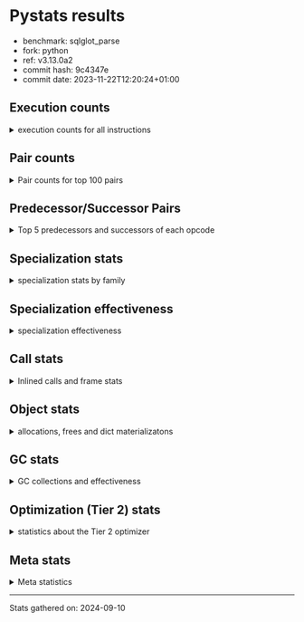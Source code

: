 
# Pystats results

- benchmark: sqlglot_parse
- fork: python
- ref: v3.13.0a2
- commit hash: 9c4347e
- commit date: 2023-11-22T12:20:24+01:00

## Execution counts

<details>
<summary> execution counts for all instructions </summary>

|Name | Count | Self | Cumulative | Miss ratio | 
|---|---:|---:|---:|---:|
| LOAD_FAST | 552,458,560 | 25.1% | 25.1% |  |
| LOAD_ATTR_SLOT | 287,371,420 | 13.1% | 38.2% | 0.9% |
| POP_JUMP_IF_FALSE | 117,780,480 | 5.4% | 43.6% |  |
| STORE_ATTR_SLOT | 97,633,220 | 4.4% | 48.0% | 7.0% |
| LOAD_ATTR_METHOD_NO_DICT | 79,242,440 | 3.6% | 51.6% |  |
| RESUME_CHECK | 77,351,080 | 3.5% | 55.2% | 0.0% |
| STORE_FAST | 53,934,200 | 2.5% | 57.6% |  |
| POP_JUMP_IF_TRUE | 49,776,640 | 2.3% | 59.9% |  |
| LOAD_CONST | 46,592,080 | 2.1% | 62.0% |  |
| RETURN_CONST | 43,028,480 | 2.0% | 64.0% |  |
| CALL_PY_EXACT_ARGS | 41,488,000 | 1.9% | 65.9% | 2.4% |
| LOAD_GLOBAL_MODULE | 38,346,200 | 1.7% | 67.6% | 0.0% |
| LOAD_FAST_LOAD_FAST | 34,560,000 | 1.6% | 69.2% |  |
| RETURN_VALUE | 34,324,640 | 1.6% | 70.7% |  |
| COMPARE_OP_INT | 34,027,240 | 1.5% | 72.3% |  |
| BINARY_OP_ADD_INT | 32,675,680 | 1.5% | 73.8% |  |
| COPY | 32,051,200 | 1.5% | 75.2% |  |
| SWAP | 30,433,280 | 1.4% | 76.6% |  |
| BINARY_SUBSCR_STR_INT | 28,293,060 | 1.3% | 77.9% |  |
| TO_BOOL_BOOL | 27,675,000 | 1.3% | 79.2% | 2.3% |
| LOAD_ATTR | 26,371,240 | 1.2% | 80.4% |  |
| TO_BOOL_ALWAYS_TRUE | 25,505,740 | 1.2% | 81.5% | 6.3% |
| LOAD_ATTR_NONDESCRIPTOR_NO_DICT | 25,353,480 | 1.2% | 82.7% |  |
| JUMP_BACKWARD | 25,036,800 | 1.1% | 83.8% |  |
| POP_TOP | 24,207,520 | 1.1% | 84.9% |  |
| COMPARE_OP | 23,427,220 | 1.1% | 86.0% |  |
| TO_BOOL_NONE | 21,501,040 | 1.0% | 87.0% | 10.6% |
| LOAD_GLOBAL_BUILTIN | 19,844,640 | 0.9% | 87.9% | 0.0% |
| TO_BOOL_STR | 19,057,800 | 0.9% | 88.7% | 0.4% |
| CONTAINS_OP | 19,046,400 | 0.9% | 89.6% |  |
| CALL_PY_WITH_DEFAULTS | 18,708,000 | 0.9% | 90.5% |  |
| BINARY_OP_SUBTRACT_INT | 17,571,700 | 0.8% | 91.3% |  |
| CALL_METHOD_DESCRIPTOR_FAST | 17,284,940 | 0.8% | 92.0% |  |
| FOR_ITER | 16,081,860 | 0.7% | 92.8% |  |
| INTERPRETER_EXIT | 11,120,760 | 0.5% | 93.3% |  |
| EXTENDED_ARG | 9,994,240 | 0.5% | 93.7% |  |
| JUMP_FORWARD | 9,840,640 | 0.4% | 94.2% |  |
| STORE_FAST_STORE_FAST | 9,512,960 | 0.4% | 94.6% |  |
| UNPACK_SEQUENCE_TWO_TUPLE | 9,512,880 | 0.4% | 95.0% |  |
| TO_BOOL_INT | 8,949,720 | 0.4% | 95.5% |  |
| CALL_METHOD_DESCRIPTOR_NOARGS | 7,393,080 | 0.3% | 95.8% |  |
| LOAD_ATTR_INSTANCE_VALUE | 6,922,260 | 0.3% | 96.1% | 0.0% |
| CALL_BUILTIN_O | 6,860,800 | 0.3% | 96.4% |  |
| CALL_ISINSTANCE | 6,635,320 | 0.3% | 96.7% |  |
| GET_ITER | 6,185,040 | 0.3% | 97.0% |  |
| NOP | 6,031,440 | 0.3% | 97.3% |  |
| LOAD_DEREF | 4,935,920 | 0.2% | 97.5% |  |
| BINARY_SUBSCR_LIST_INT | 4,332,020 | 0.2% | 97.7% | 0.7% |
| PUSH_NULL | 4,034,800 | 0.2% | 97.9% |  |
| LOAD_ATTR_PROPERTY | 3,737,500 | 0.2% | 98.1% |  |
| BINARY_SLICE | 3,573,760 | 0.2% | 98.2% |  |
| COMPARE_OP_STR | 3,163,980 | 0.1% | 98.4% |  |
| LOAD_ATTR_NONDESCRIPTOR_WITH_VALUES | 2,995,020 | 0.1% | 98.5% | 81.5% |
| CALL_LIST_APPEND | 2,979,760 | 0.1% | 98.6% |  |
| CALL | 2,942,660 | 0.1% | 98.8% |  |
| BUILD_TUPLE | 2,662,400 | 0.1% | 98.9% |  |
| LOAD_ATTR_MODULE | 2,129,300 | 0.1% | 99.0% |  |
| BINARY_SUBSCR_DICT | 1,925,000 | 0.1% | 99.1% |  |
| LOAD_ATTR_METHOD_WITH_VALUES | 1,715,180 | 0.1% | 99.1% | 79.1% |
| CALL_KW | 1,607,680 | 0.1% | 99.2% |  |
| BINARY_OP_INPLACE_ADD_UNICODE | 1,576,920 | 0.1% | 99.3% |  |
| CALL_LEN | 1,576,780 | 0.1% | 99.4% |  |
| POP_JUMP_IF_NONE | 1,454,080 | 0.1% | 99.4% |  |
| POP_JUMP_IF_NOT_NONE | 1,443,840 | 0.1% | 99.5% |  |
| BINARY_SUBSCR | 1,403,980 | 0.1% | 99.6% |  |
| BUILD_LIST | 1,382,480 | 0.1% | 99.6% |  |
| CALL_BOUND_METHOD_EXACT_ARGS | 1,337,160 | 0.1% | 99.7% | 71.0% |
| CALL_TYPE_1 | 1,208,280 | 0.1% | 99.7% |  |
| CALL_FUNCTION_EX | 1,013,920 | 0.0% | 99.8% |  |
| DICT_MERGE | 1,013,760 | 0.0% | 99.8% |  |
| BUILD_MAP | 1,003,520 | 0.0% | 99.9% |  |
| MAKE_CELL | 839,680 | 0.0% | 99.9% |  |
| IS_OP | 604,160 | 0.0% | 99.9% |  |
| FOR_ITER_LIST | 368,560 | 0.0% | 100.0% |  |
| STORE_DEREF | 174,080 | 0.0% | 100.0% |  |
| COPY_FREE_VARS | 82,000 | 0.0% | 100.0% |  |
| CALL_STR_1 | 71,640 | 0.0% | 100.0% |  |
| UNARY_NOT | 61,440 | 0.0% | 100.0% |  |
| LOAD_FAST_CHECK | 61,440 | 0.0% | 100.0% |  |
| CALL_BUILTIN_CLASS | 61,440 | 0.0% | 100.0% |  |
| TO_BOOL_LIST | 60,880 | 0.0% | 100.0% | 15.7% |
| BUILD_CONST_KEY_MAP | 51,200 | 0.0% | 100.0% |  |
| CALL_BUILTIN_FAST | 40,940 | 0.0% | 100.0% |  |
| CHECK_EXC_MATCH | 30,720 | 0.0% | 100.0% |  |
| POP_EXCEPT | 30,720 | 0.0% | 100.0% |  |
| PUSH_EXC_INFO | 30,720 | 0.0% | 100.0% |  |
| MAKE_FUNCTION | 20,480 | 0.0% | 100.0% |  |
| SET_FUNCTION_ATTRIBUTE | 20,480 | 0.0% | 100.0% |  |
| BINARY_SUBSCR_GETITEM | 20,460 | 0.0% | 100.0% |  |
| TO_BOOL | 16,880 | 0.0% | 100.0% |  |
| FOR_ITER_RANGE | 10,300 | 0.0% | 100.0% |  |
| DICT_UPDATE | 10,240 | 0.0% | 100.0% |  |
| BINARY_OP_ADD_FLOAT | 10,220 | 0.0% | 100.0% | 0.6% |
| BINARY_OP_SUBTRACT_FLOAT | 10,220 | 0.0% | 100.0% |  |
| STORE_SUBSCR_DICT | 10,220 | 0.0% | 100.0% |  |
| LOAD_GLOBAL | 6,640 | 0.0% | 100.0% |  |
| RESUME | 2,040 | 0.0% | 100.0% | 206.9% |
| STORE_ATTR | 1,720 | 0.0% | 100.0% |  |
| BINARY_OP | 760 | 0.0% | 100.0% |  |
| UNPACK_SEQUENCE | 160 | 0.0% | 100.0% |  |
| CALL_INTRINSIC_1 | 80 | 0.0% | 100.0% |  |
| LIST_EXTEND | 80 | 0.0% | 100.0% |  |
| STORE_SUBSCR | 40 | 0.0% | 100.0% |  |


</details>

## Pair counts

<details>
<summary> Pair counts for top 100 pairs </summary>

|Pair | Count | Self | Cumulative | 
|---|---:|---:|---:|
| LOAD_FAST LOAD_ATTR_SLOT | 238,158,480 | 10.8% | 10.8% |
| LOAD_ATTR_SLOT LOAD_FAST | 125,111,900 | 5.7% | 16.5% |
| POP_JUMP_IF_FALSE LOAD_FAST | 74,045,440 | 3.4% | 19.9% |
| STORE_ATTR_SLOT LOAD_FAST | 69,672,680 | 3.2% | 23.1% |
| LOAD_FAST STORE_ATTR_SLOT | 59,390,960 | 2.7% | 25.8% |
| RESUME_CHECK LOAD_FAST | 54,475,240 | 2.5% | 28.3% |
| LOAD_FAST LOAD_ATTR_METHOD_NO_DICT | 48,571,600 | 2.2% | 30.5% |
| CALL_PY_EXACT_ARGS RESUME_CHECK | 40,977,540 | 1.9% | 32.3% |
| STORE_FAST LOAD_FAST | 36,382,760 | 1.7% | 34.0% |
| POP_JUMP_IF_TRUE LOAD_FAST | 32,204,800 | 1.5% | 35.5% |
| LOAD_FAST BINARY_OP_ADD_INT | 29,726,560 | 1.4% | 36.8% |
| LOAD_ATTR_METHOD_NO_DICT LOAD_FAST | 29,264,600 | 1.3% | 38.1% |
| LOAD_FAST COPY | 29,071,360 | 1.3% | 39.5% |
| BINARY_OP_ADD_INT SWAP | 29,030,320 | 1.3% | 40.8% |
| COPY LOAD_ATTR_SLOT | 29,030,240 | 1.3% | 42.1% |
| SWAP STORE_ATTR_SLOT | 29,030,240 | 1.3% | 43.4% |
| LOAD_ATTR_SLOT COMPARE_OP_INT | 28,303,240 | 1.3% | 44.7% |
| BINARY_SUBSCR_STR_INT LOAD_FAST | 27,187,160 | 1.2% | 46.0% |
| LOAD_GLOBAL_MODULE LOAD_ATTR | 24,206,280 | 1.1% | 47.1% |
| COMPARE_OP POP_JUMP_IF_FALSE | 22,241,700 | 1.0% | 48.1% |
| LOAD_ATTR_SLOT LOAD_CONST | 21,882,600 | 1.0% | 49.1% |
| RETURN_CONST POP_TOP | 21,237,760 | 1.0% | 50.0% |
| COMPARE_OP_INT POP_JUMP_IF_FALSE | 20,418,320 | 0.9% | 51.0% |
| POP_JUMP_IF_FALSE RETURN_CONST | 18,728,960 | 0.9% | 51.8% |
| CALL_PY_WITH_DEFAULTS RESUME_CHECK | 18,708,000 | 0.9% | 52.7% |
| STORE_ATTR_SLOT RETURN_CONST | 18,073,480 | 0.8% | 53.5% |
| LOAD_ATTR_SLOT LOAD_ATTR_SLOT | 17,866,500 | 0.8% | 54.3% |
| LOAD_FAST LOAD_ATTR_NONDESCRIPTOR_NO_DICT | 17,662,880 | 0.8% | 55.1% |
| LOAD_ATTR_SLOT TO_BOOL_ALWAYS_TRUE | 17,543,660 | 0.8% | 55.9% |
| LOAD_GLOBAL_BUILTIN LOAD_FAST | 17,376,820 | 0.8% | 56.7% |
| TO_BOOL_ALWAYS_TRUE POP_JUMP_IF_TRUE | 16,528,860 | 0.8% | 57.5% |
| CALL_METHOD_DESCRIPTOR_FAST STORE_FAST | 16,383,860 | 0.7% | 58.2% |
| TO_BOOL_NONE POP_JUMP_IF_FALSE | 16,277,520 | 0.7% | 58.9% |
| LOAD_CONST BINARY_OP_SUBTRACT_INT | 16,148,280 | 0.7% | 59.7% |
| CONTAINS_OP POP_JUMP_IF_FALSE | 15,984,640 | 0.7% | 60.4% |
| LOAD_ATTR_METHOD_NO_DICT CALL_PY_WITH_DEFAULTS | 15,533,480 | 0.7% | 61.1% |
| JUMP_BACKWARD LOAD_FAST | 14,766,080 | 0.7% | 61.8% |
| RETURN_CONST TO_BOOL_NONE | 13,989,340 | 0.6% | 62.4% |
| TO_BOOL_BOOL POP_JUMP_IF_FALSE | 13,758,400 | 0.6% | 63.0% |
| TO_BOOL_BOOL POP_JUMP_IF_TRUE | 13,730,580 | 0.6% | 63.7% |
| LOAD_ATTR_METHOD_NO_DICT LOAD_GLOBAL_MODULE | 13,717,880 | 0.6% | 64.3% |
| COMPARE_OP_INT LOAD_FAST | 13,598,700 | 0.6% | 64.9% |
| BINARY_OP_SUBTRACT_INT BINARY_SUBSCR_STR_INT | 13,598,680 | 0.6% | 65.5% |
| LOAD_ATTR_SLOT BINARY_SUBSCR_STR_INT | 13,588,440 | 0.6% | 66.1% |
| POP_TOP LOAD_FAST | 12,482,600 | 0.6% | 66.7% |
| LOAD_FAST LOAD_GLOBAL_MODULE | 12,297,760 | 0.6% | 67.3% |
| TO_BOOL_STR POP_JUMP_IF_TRUE | 11,622,160 | 0.5% | 67.8% |
| LOAD_FAST COMPARE_OP | 11,366,480 | 0.5% | 68.3% |
| CACHE RESUME_CHECK | 11,120,500 | 0.5% | 68.8% |
| LOAD_ATTR COMPARE_OP | 10,895,480 | 0.5% | 69.3% |
| LOAD_ATTR CALL_PY_EXACT_ARGS | 10,769,420 | 0.5% | 69.8% |
| LOAD_ATTR_SLOT LOAD_ATTR_METHOD_NO_DICT | 10,280,600 | 0.5% | 70.3% |
| JUMP_BACKWARD FOR_ITER | 10,025,040 | 0.5% | 70.7% |
| LOAD_FAST TO_BOOL_STR | 10,024,640 | 0.5% | 71.2% |
| LOAD_ATTR_NONDESCRIPTOR_NO_DICT LOAD_ATTR_METHOD_NO_DICT | 9,860,920 | 0.4% | 71.6% |
| LOAD_FAST CALL_PY_EXACT_ARGS | 9,737,480 | 0.4% | 72.1% |
| LOAD_ATTR_SLOT TO_BOOL_BOOL | 9,574,200 | 0.4% | 72.5% |
| UNPACK_SEQUENCE_TWO_TUPLE STORE_FAST_STORE_FAST | 9,512,880 | 0.4% | 73.0% |
| EXTENDED_ARG JUMP_BACKWARD | 9,400,320 | 0.4% | 73.4% |
| LOAD_ATTR_NONDESCRIPTOR_NO_DICT CONTAINS_OP | 9,082,660 | 0.4% | 73.8% |
| LOAD_FAST_LOAD_FAST STORE_ATTR_SLOT | 9,082,360 | 0.4% | 74.2% |
| LOAD_ATTR_SLOT CALL_METHOD_DESCRIPTOR_FAST | 9,021,360 | 0.4% | 74.6% |
| LOAD_ATTR_SLOT TO_BOOL_INT | 8,949,680 | 0.4% | 75.0% |
| TO_BOOL_ALWAYS_TRUE POP_JUMP_IF_FALSE | 8,946,440 | 0.4% | 75.4% |
| TO_BOOL_INT POP_JUMP_IF_FALSE | 8,939,500 | 0.4% | 75.8% |
| LOAD_ATTR_SLOT TO_BOOL_STR | 8,939,480 | 0.4% | 76.3% |
| POP_JUMP_IF_TRUE EXTENDED_ARG | 8,929,280 | 0.4% | 76.7% |
| POP_JUMP_IF_FALSE LOAD_FAST_LOAD_FAST | 8,898,560 | 0.4% | 77.1% |
| RETURN_VALUE INTERPRETER_EXIT | 8,048,760 | 0.4% | 77.4% |
| RESUME_CHECK LOAD_GLOBAL_BUILTIN | 8,038,200 | 0.4% | 77.8% |
| LOAD_FAST TO_BOOL_BOOL | 7,966,280 | 0.4% | 78.2% |
| LOAD_FAST TO_BOOL_ALWAYS_TRUE | 7,804,900 | 0.4% | 78.5% |
| LOAD_FAST_LOAD_FAST LOAD_ATTR_NONDESCRIPTOR_NO_DICT | 7,689,840 | 0.4% | 78.9% |
| LOAD_ATTR_METHOD_NO_DICT CALL_PY_EXACT_ARGS | 7,688,240 | 0.3% | 79.2% |
| RETURN_VALUE STORE_FAST | 7,669,740 | 0.3% | 79.6% |
| RETURN_VALUE RETURN_VALUE | 7,639,120 | 0.3% | 79.9% |
| LOAD_CONST LOAD_FAST | 7,505,920 | 0.3% | 80.3% |
| TO_BOOL_STR POP_JUMP_IF_FALSE | 7,434,180 | 0.3% | 80.6% |
| LOAD_ATTR_METHOD_NO_DICT CALL_METHOD_DESCRIPTOR_NOARGS | 7,392,880 | 0.3% | 80.9% |
| LOAD_CONST STORE_FAST | 7,250,000 | 0.3% | 81.3% |
| FOR_ITER UNPACK_SEQUENCE_TWO_TUPLE | 6,983,600 | 0.3% | 81.6% |
| LOAD_FAST LOAD_ATTR_INSTANCE_VALUE | 6,922,240 | 0.3% | 81.9% |
| CALL_BUILTIN_O RETURN_VALUE | 6,860,800 | 0.3% | 82.2% |
| LOAD_ATTR_INSTANCE_VALUE CALL_BUILTIN_O | 6,860,800 | 0.3% | 82.5% |
| STORE_FAST LOAD_FAST_LOAD_FAST | 6,850,560 | 0.3% | 82.8% |
| STORE_FAST_STORE_FAST LOAD_FAST | 6,277,120 | 0.3% | 83.1% |
| CALL_ISINSTANCE TO_BOOL_BOOL | 6,112,960 | 0.3% | 83.4% |
| GET_ITER FOR_ITER | 6,051,960 | 0.3% | 83.7% |
| POP_JUMP_IF_TRUE JUMP_BACKWARD | 6,041,600 | 0.3% | 83.9% |
| LOAD_FAST RETURN_VALUE | 5,939,280 | 0.3% | 84.2% |
| LOAD_FAST LOAD_CONST | 5,928,960 | 0.3% | 84.5% |
| LOAD_FAST TO_BOOL_NONE | 5,793,800 | 0.3% | 84.7% |
| LOAD_CONST COMPARE_OP_INT | 5,672,720 | 0.3% | 85.0% |
| STORE_FAST LOAD_CONST | 5,570,560 | 0.3% | 85.3% |
| LOAD_FAST CONTAINS_OP | 5,509,120 | 0.3% | 85.5% |
| LOAD_FAST STORE_FAST | 5,294,080 | 0.2% | 85.7% |
| RESUME_CHECK NOP | 5,119,960 | 0.2% | 86.0% |
| LOAD_ATTR_METHOD_NO_DICT CALL_METHOD_DESCRIPTOR_FAST | 4,925,400 | 0.2% | 86.2% |
| RETURN_VALUE LOAD_FAST | 4,853,740 | 0.2% | 86.4% |
| TO_BOOL_NONE POP_JUMP_IF_TRUE | 4,740,140 | 0.2% | 86.6% |


</details>

## Predecessor/Successor Pairs

<details>
<summary> Top 5 predecessors and successors of each opcode </summary>

### BINARY_SLICE

<details>
<summary> Successors and predecessors for BINARY_SLICE </summary>

|Predecessors | Count | Percentage | 
|---|---:|---:|
| LOAD_ATTR_SLOT | 3,573,740 | 100.0% |
| LOAD_ATTR | 20 | 0.0% |

|Successors | Count | Percentage | 
|---|---:|---:|
| RETURN_VALUE | 3,573,760 | 100.0% |


</details>

### CACHE

<details>
<summary> Successors and predecessors for CACHE </summary>

|Successors | Count | Percentage | 
|---|---:|---:|
| RESUME_CHECK | 11,120,500 | 100.0% |
| RESUME | 260 | 0.0% |


</details>

### BINARY_OP_INPLACE_ADD_UNICODE

<details>
<summary> Successors and predecessors for BINARY_OP_INPLACE_ADD_UNICODE </summary>

|Predecessors | Count | Percentage | 
|---|---:|---:|
| LOAD_FAST_LOAD_FAST | 1,105,880 | 70.1% |
| LOAD_ATTR_SLOT | 471,000 | 29.9% |
| BINARY_OP | 40 | 0.0% |

|Successors | Count | Percentage | 
|---|---:|---:|
| LOAD_FAST | 1,576,920 | 100.0% |


</details>

### BINARY_SUBSCR

<details>
<summary> Successors and predecessors for BINARY_SUBSCR </summary>

|Predecessors | Count | Percentage | 
|---|---:|---:|
| LOAD_CONST | 1,402,920 | 99.9% |
| BINARY_SUBSCR | 540 | 0.0% |
| LOAD_FAST_LOAD_FAST | 160 | 0.0% |
| LOAD_ATTR | 80 | 0.0% |
| LOAD_FAST | 80 | 0.0% |

|Successors | Count | Percentage | 
|---|---:|---:|
| LOAD_ATTR_METHOD_NO_DICT | 1,402,840 | 99.9% |
| BINARY_SUBSCR | 540 | 0.0% |
| BINARY_SUBSCR_DICT | 120 | 0.0% |
| BINARY_SUBSCR_LIST_INT | 80 | 0.0% |
| RETURN_VALUE | 60 | 0.0% |


</details>

### CHECK_EXC_MATCH

<details>
<summary> Successors and predecessors for CHECK_EXC_MATCH </summary>

|Predecessors | Count | Percentage | 
|---|---:|---:|
| LOAD_GLOBAL_BUILTIN | 30,700 | 99.9% |
| LOAD_GLOBAL | 20 | 0.1% |

|Successors | Count | Percentage | 
|---|---:|---:|
| POP_JUMP_IF_FALSE | 30,720 | 100.0% |


</details>

### GET_ITER

<details>
<summary> Successors and predecessors for GET_ITER </summary>

|Predecessors | Count | Percentage | 
|---|---:|---:|
| LOAD_FAST | 2,621,440 | 42.4% |
| CALL_METHOD_DESCRIPTOR_NOARGS | 2,570,220 | 41.6% |
| LOAD_ATTR_SLOT | 982,980 | 15.9% |
| CALL_BUILTIN_CLASS | 10,280 | 0.2% |
| CALL | 60 | 0.0% |

|Successors | Count | Percentage | 
|---|---:|---:|
| FOR_ITER | 6,051,960 | 97.8% |
| FOR_ITER_LIST | 133,020 | 2.2% |
| FOR_ITER_RANGE | 60 | 0.0% |


</details>

### INTERPRETER_EXIT

<details>
<summary> Successors and predecessors for INTERPRETER_EXIT </summary>

|Predecessors | Count | Percentage | 
|---|---:|---:|
| RETURN_VALUE | 8,048,760 | 72.4% |
| RETURN_CONST | 3,072,000 | 27.6% |


</details>

### MAKE_FUNCTION

<details>
<summary> Successors and predecessors for MAKE_FUNCTION </summary>

|Predecessors | Count | Percentage | 
|---|---:|---:|
| LOAD_CONST | 20,480 | 100.0% |

|Successors | Count | Percentage | 
|---|---:|---:|
| SET_FUNCTION_ATTRIBUTE | 20,480 | 100.0% |


</details>

### NOP

<details>
<summary> Successors and predecessors for NOP </summary>

|Predecessors | Count | Percentage | 
|---|---:|---:|
| RESUME_CHECK | 5,119,960 | 84.9% |
| POP_JUMP_IF_FALSE | 481,280 | 8.0% |
| STORE_FAST | 430,080 | 7.1% |
| POP_TOP | 80 | 0.0% |
| RESUME | 40 | 0.0% |

|Successors | Count | Percentage | 
|---|---:|---:|
| LOAD_FAST_LOAD_FAST | 4,300,800 | 71.3% |
| LOAD_FAST | 1,730,560 | 28.7% |
| LOAD_DEREF | 80 | 0.0% |


</details>

### POP_EXCEPT

<details>
<summary> Successors and predecessors for POP_EXCEPT </summary>

|Predecessors | Count | Percentage | 
|---|---:|---:|
| POP_TOP | 30,720 | 100.0% |

|Successors | Count | Percentage | 
|---|---:|---:|
| RETURN_CONST | 30,720 | 100.0% |


</details>

### POP_TOP

<details>
<summary> Successors and predecessors for POP_TOP </summary>

|Predecessors | Count | Percentage | 
|---|---:|---:|
| RETURN_CONST | 21,237,760 | 87.7% |
| SWAP | 1,402,880 | 5.8% |
| POP_JUMP_IF_TRUE | 1,064,960 | 4.4% |
| POP_JUMP_IF_FALSE | 481,280 | 2.0% |
| RETURN_VALUE | 20,480 | 0.1% |

|Successors | Count | Percentage | 
|---|---:|---:|
| LOAD_FAST | 12,482,600 | 51.6% |
| JUMP_FORWARD | 4,126,720 | 17.0% |
| RETURN_CONST | 3,471,360 | 14.3% |
| LOAD_CONST | 1,607,680 | 6.6% |
| RETURN_VALUE | 1,402,880 | 5.8% |


</details>

### PUSH_EXC_INFO

<details>
<summary> Successors and predecessors for PUSH_EXC_INFO </summary>

|Predecessors | Count | Percentage | 
|---|---:|---:|
| BINARY_SUBSCR_LIST_INT | 30,720 | 100.0% |

|Successors | Count | Percentage | 
|---|---:|---:|
| LOAD_GLOBAL_BUILTIN | 30,680 | 99.9% |
| LOAD_GLOBAL | 40 | 0.1% |


</details>

### PUSH_NULL

<details>
<summary> Successors and predecessors for PUSH_NULL </summary>

|Predecessors | Count | Percentage | 
|---|---:|---:|
| LOAD_FAST | 3,092,480 | 76.6% |
| LOAD_ATTR_MODULE | 593,860 | 14.7% |
| LOAD_FAST_LOAD_FAST | 204,800 | 5.1% |
| BINARY_SUBSCR_DICT | 71,660 | 1.8% |
| LOAD_ATTR | 51,360 | 1.3% |

|Successors | Count | Percentage | 
|---|---:|---:|
| CALL_BOUND_METHOD_EXACT_ARGS | 1,227,140 | 30.4% |
| CALL_PY_EXACT_ARGS | 1,024,820 | 25.4% |
| LOAD_CONST | 983,040 | 24.4% |
| LOAD_FAST | 583,840 | 14.5% |
| LOAD_FAST_LOAD_FAST | 71,680 | 1.8% |


</details>

### RETURN_VALUE

<details>
<summary> Successors and predecessors for RETURN_VALUE </summary>

|Predecessors | Count | Percentage | 
|---|---:|---:|
| RETURN_VALUE | 7,639,120 | 22.3% |
| CALL_BUILTIN_O | 6,860,800 | 20.0% |
| LOAD_FAST | 5,939,280 | 17.3% |
| BINARY_SUBSCR_LIST_INT | 4,280,280 | 12.5% |
| BINARY_SLICE | 3,573,760 | 10.4% |

|Successors | Count | Percentage | 
|---|---:|---:|
| INTERPRETER_EXIT | 8,048,760 | 23.4% |
| STORE_FAST | 7,669,740 | 22.3% |
| RETURN_VALUE | 7,639,120 | 22.3% |
| LOAD_FAST | 4,853,740 | 14.1% |
| UNPACK_SEQUENCE_TWO_TUPLE | 2,529,200 | 7.4% |


</details>

### STORE_SUBSCR

<details>
<summary> Successors and predecessors for STORE_SUBSCR </summary>

|Predecessors | Count | Percentage | 
|---|---:|---:|
| LOAD_FAST_LOAD_FAST | 40 | 100.0% |

|Successors | Count | Percentage | 
|---|---:|---:|
| LOAD_FAST | 20 | 50.0% |
| STORE_SUBSCR_DICT | 20 | 50.0% |


</details>

### TO_BOOL

<details>
<summary> Successors and predecessors for TO_BOOL </summary>

|Predecessors | Count | Percentage | 
|---|---:|---:|
| LOAD_FAST | 11,760 | 69.7% |
| RETURN_CONST | 2,880 | 17.1% |
| COPY | 840 | 5.0% |
| LOAD_ATTR | 380 | 2.3% |
| LOAD_ATTR_SLOT | 300 | 1.8% |

|Successors | Count | Percentage | 
|---|---:|---:|
| POP_JUMP_IF_FALSE | 12,360 | 73.2% |
| TO_BOOL_NONE | 2,020 | 12.0% |
| POP_JUMP_IF_TRUE | 1,000 | 5.9% |
| TO_BOOL_BOOL | 820 | 4.9% |
| TO_BOOL_ALWAYS_TRUE | 180 | 1.1% |


</details>

### UNARY_NOT

<details>
<summary> Successors and predecessors for UNARY_NOT </summary>

|Predecessors | Count | Percentage | 
|---|---:|---:|
| TO_BOOL_BOOL | 61,420 | 100.0% |
| TO_BOOL | 20 | 0.0% |

|Successors | Count | Percentage | 
|---|---:|---:|
| COPY | 61,440 | 100.0% |


</details>

### BINARY_OP

<details>
<summary> Successors and predecessors for BINARY_OP </summary>

|Predecessors | Count | Percentage | 
|---|---:|---:|
| LOAD_CONST | 360 | 47.4% |
| LOAD_FAST | 200 | 26.3% |
| LOAD_ATTR | 40 | 5.3% |
| LOAD_FAST_LOAD_FAST | 40 | 5.3% |
| LOAD_ATTR_SLOT | 40 | 5.3% |

|Successors | Count | Percentage | 
|---|---:|---:|
| BINARY_OP_ADD_INT | 160 | 21.1% |
| BINARY_OP_SUBTRACT_INT | 140 | 18.4% |
| STORE_FAST | 120 | 15.8% |
| CALL | 80 | 10.5% |
| SWAP | 80 | 10.5% |


</details>

### BUILD_CONST_KEY_MAP

<details>
<summary> Successors and predecessors for BUILD_CONST_KEY_MAP </summary>

|Predecessors | Count | Percentage | 
|---|---:|---:|
| LOAD_CONST | 51,200 | 100.0% |

|Successors | Count | Percentage | 
|---|---:|---:|
| DICT_MERGE | 20,480 | 40.0% |
| LOAD_DEREF | 20,480 | 40.0% |
| LOAD_FAST | 10,240 | 20.0% |


</details>

### BUILD_LIST

<details>
<summary> Successors and predecessors for BUILD_LIST </summary>

|Predecessors | Count | Percentage | 
|---|---:|---:|
| LOAD_FAST | 1,269,840 | 91.9% |
| STORE_ATTR_SLOT | 71,620 | 5.2% |
| BUILD_LIST | 20,480 | 1.5% |
| RETURN_VALUE | 10,240 | 0.7% |
| FOR_ITER | 10,240 | 0.7% |

|Successors | Count | Percentage | 
|---|---:|---:|
| COMPARE_OP | 1,157,120 | 83.7% |
| JUMP_FORWARD | 112,640 | 8.1% |
| LOAD_FAST | 71,680 | 5.2% |
| BUILD_LIST | 20,480 | 1.5% |
| STORE_FAST | 20,480 | 1.5% |


</details>

### BUILD_MAP

<details>
<summary> Successors and predecessors for BUILD_MAP </summary>

|Predecessors | Count | Percentage | 
|---|---:|---:|
| LOAD_CONST | 983,040 | 98.0% |
| BUILD_TUPLE | 10,240 | 1.0% |
| STORE_FAST | 10,240 | 1.0% |

|Successors | Count | Percentage | 
|---|---:|---:|
| LOAD_FAST | 993,280 | 99.0% |
| STORE_FAST | 10,240 | 1.0% |


</details>

### BUILD_TUPLE

<details>
<summary> Successors and predecessors for BUILD_TUPLE </summary>

|Predecessors | Count | Percentage | 
|---|---:|---:|
| LOAD_FAST | 2,539,520 | 95.4% |
| LOAD_GLOBAL_MODULE | 81,900 | 3.1% |
| POP_JUMP_IF_FALSE | 20,480 | 0.8% |
| LOAD_ATTR_MODULE | 20,460 | 0.8% |
| LOAD_ATTR | 20 | 0.0% |

|Successors | Count | Percentage | 
|---|---:|---:|
| SWAP | 1,402,880 | 52.7% |
| RETURN_VALUE | 1,126,400 | 42.3% |
| CALL_ISINSTANCE | 81,880 | 3.1% |
| LOAD_CONST | 20,480 | 0.8% |
| LOAD_FAST | 20,480 | 0.8% |


</details>

### CALL

<details>
<summary> Successors and predecessors for CALL </summary>

|Predecessors | Count | Percentage | 
|---|---:|---:|
| LOAD_CONST | 1,474,800 | 50.1% |
| LOAD_ATTR_SLOT | 1,413,260 | 48.0% |
| PUSH_NULL | 31,640 | 1.1% |
| LOAD_GLOBAL_MODULE | 10,260 | 0.3% |
| LOAD_ATTR | 5,460 | 0.2% |

|Successors | Count | Percentage | 
|---|---:|---:|
| LOAD_FAST | 1,423,380 | 48.4% |
| CALL_LIST_APPEND | 1,413,160 | 48.0% |
| TO_BOOL_BOOL | 61,400 | 2.1% |
| STORE_FAST | 20,700 | 0.7% |
| RESUME_CHECK | 13,640 | 0.5% |


</details>

### CALL_FUNCTION_EX

<details>
<summary> Successors and predecessors for CALL_FUNCTION_EX </summary>

|Predecessors | Count | Percentage | 
|---|---:|---:|
| DICT_MERGE | 1,013,760 | 100.0% |
| CALL_INTRINSIC_1 | 80 | 0.0% |
| LOAD_FAST | 80 | 0.0% |

|Successors | Count | Percentage | 
|---|---:|---:|
| STORE_FAST | 983,040 | 97.0% |
| RETURN_VALUE | 20,480 | 2.0% |
| LOAD_ATTR_METHOD_NO_DICT | 10,200 | 1.0% |
| COPY_FREE_VARS | 80 | 0.0% |
| RESUME_CHECK | 60 | 0.0% |


</details>

### CALL_INTRINSIC_1

<details>
<summary> Successors and predecessors for CALL_INTRINSIC_1 </summary>

|Predecessors | Count | Percentage | 
|---|---:|---:|
| LIST_EXTEND | 80 | 100.0% |

|Successors | Count | Percentage | 
|---|---:|---:|
| CALL_FUNCTION_EX | 80 | 100.0% |


</details>

### CALL_KW

<details>
<summary> Successors and predecessors for CALL_KW </summary>

|Predecessors | Count | Percentage | 
|---|---:|---:|
| LOAD_CONST | 1,607,680 | 100.0% |

|Successors | Count | Percentage | 
|---|---:|---:|
| RESUME_CHECK | 962,500 | 59.9% |
| RETURN_VALUE | 645,120 | 40.1% |
| RESUME | 60 | 0.0% |


</details>

### COMPARE_OP

<details>
<summary> Successors and predecessors for COMPARE_OP </summary>

|Predecessors | Count | Percentage | 
|---|---:|---:|
| LOAD_FAST | 11,366,480 | 48.5% |
| LOAD_ATTR | 10,895,480 | 46.5% |
| BUILD_LIST | 1,157,120 | 4.9% |
| COMPARE_OP | 7,420 | 0.0% |
| LOAD_CONST | 400 | 0.0% |

|Successors | Count | Percentage | 
|---|---:|---:|
| POP_JUMP_IF_FALSE | 22,241,700 | 94.9% |
| POP_JUMP_IF_TRUE | 1,157,140 | 4.9% |
| STORE_FAST | 20,480 | 0.1% |
| COMPARE_OP | 7,420 | 0.0% |
| COMPARE_OP_INT | 280 | 0.0% |


</details>

### CONTAINS_OP

<details>
<summary> Successors and predecessors for CONTAINS_OP </summary>

|Predecessors | Count | Percentage | 
|---|---:|---:|
| LOAD_ATTR_NONDESCRIPTOR_NO_DICT | 9,082,660 | 47.7% |
| LOAD_FAST | 5,509,120 | 28.9% |
| LOAD_FAST_LOAD_FAST | 2,508,800 | 13.2% |
| LOAD_ATTR_NONDESCRIPTOR_WITH_VALUES | 1,935,340 | 10.2% |
| LOAD_CONST | 10,240 | 0.1% |

|Successors | Count | Percentage | 
|---|---:|---:|
| POP_JUMP_IF_FALSE | 15,984,640 | 83.9% |
| POP_JUMP_IF_TRUE | 1,935,360 | 10.2% |
| STORE_FAST | 1,126,400 | 5.9% |


</details>

### COPY

<details>
<summary> Successors and predecessors for COPY </summary>

|Predecessors | Count | Percentage | 
|---|---:|---:|
| LOAD_FAST | 29,071,360 | 90.7% |
| RETURN_CONST | 1,607,680 | 5.0% |
| IS_OP | 604,160 | 1.9% |
| CALL_ISINSTANCE | 522,200 | 1.6% |
| RETURN_VALUE | 184,320 | 0.6% |

|Successors | Count | Percentage | 
|---|---:|---:|
| LOAD_ATTR_SLOT | 29,030,240 | 90.6% |
| TO_BOOL_BOOL | 1,576,060 | 4.9% |
| TO_BOOL_NONE | 1,266,240 | 4.0% |
| TO_BOOL_ALWAYS_TRUE | 126,540 | 0.4% |
| TO_BOOL_LIST | 40,920 | 0.1% |


</details>

### COPY_FREE_VARS

<details>
<summary> Successors and predecessors for COPY_FREE_VARS </summary>

|Predecessors | Count | Percentage | 
|---|---:|---:|
| CALL_PY_EXACT_ARGS | 50,360 | 61.4% |
| CALL_BOUND_METHOD_EXACT_ARGS | 31,520 | 38.4% |
| CALL_FUNCTION_EX | 80 | 0.1% |
| CALL | 40 | 0.0% |

|Successors | Count | Percentage | 
|---|---:|---:|
| RESUME_CHECK | 81,960 | 100.0% |
| RESUME | 40 | 0.0% |


</details>

### DICT_MERGE

<details>
<summary> Successors and predecessors for DICT_MERGE </summary>

|Predecessors | Count | Percentage | 
|---|---:|---:|
| LOAD_FAST | 983,040 | 97.0% |
| BUILD_CONST_KEY_MAP | 20,480 | 2.0% |
| DICT_UPDATE | 10,240 | 1.0% |

|Successors | Count | Percentage | 
|---|---:|---:|
| CALL_FUNCTION_EX | 1,013,760 | 100.0% |


</details>

### DICT_UPDATE

<details>
<summary> Successors and predecessors for DICT_UPDATE </summary>

|Predecessors | Count | Percentage | 
|---|---:|---:|
| LOAD_FAST | 10,240 | 100.0% |

|Successors | Count | Percentage | 
|---|---:|---:|
| DICT_MERGE | 10,240 | 100.0% |


</details>

### EXTENDED_ARG

<details>
<summary> Successors and predecessors for EXTENDED_ARG </summary>

|Predecessors | Count | Percentage | 
|---|---:|---:|
| POP_JUMP_IF_TRUE | 8,929,280 | 89.3% |
| POP_TOP | 471,040 | 4.7% |
| TO_BOOL_NONE | 440,380 | 4.4% |
| TO_BOOL_BOOL | 112,500 | 1.1% |
| STORE_FAST | 30,720 | 0.3% |

|Successors | Count | Percentage | 
|---|---:|---:|
| JUMP_BACKWARD | 9,400,320 | 94.1% |
| POP_JUMP_IF_FALSE | 552,960 | 5.5% |
| JUMP_FORWARD | 30,720 | 0.3% |
| POP_JUMP_IF_TRUE | 10,240 | 0.1% |


</details>

### FOR_ITER

<details>
<summary> Successors and predecessors for FOR_ITER </summary>

|Predecessors | Count | Percentage | 
|---|---:|---:|
| JUMP_BACKWARD | 10,025,040 | 62.3% |
| GET_ITER | 6,051,960 | 37.6% |
| FOR_ITER | 4,860 | 0.0% |

|Successors | Count | Percentage | 
|---|---:|---:|
| UNPACK_SEQUENCE_TWO_TUPLE | 6,983,600 | 43.4% |
| STORE_FAST | 4,444,240 | 27.6% |
| LOAD_FAST | 1,925,120 | 12.0% |
| RETURN_CONST | 1,607,700 | 10.0% |
| LOAD_CONST | 1,105,920 | 6.9% |


</details>

### IS_OP

<details>
<summary> Successors and predecessors for IS_OP </summary>

|Predecessors | Count | Percentage | 
|---|---:|---:|
| CALL_TYPE_1 | 604,140 | 100.0% |
| CALL | 20 | 0.0% |

|Successors | Count | Percentage | 
|---|---:|---:|
| COPY | 604,160 | 100.0% |


</details>

### JUMP_BACKWARD

<details>
<summary> Successors and predecessors for JUMP_BACKWARD </summary>

|Predecessors | Count | Percentage | 
|---|---:|---:|
| EXTENDED_ARG | 9,400,320 | 37.5% |
| POP_JUMP_IF_TRUE | 6,041,600 | 24.1% |
| JUMP_FORWARD | 4,106,240 | 16.4% |
| STORE_ATTR_SLOT | 1,587,160 | 6.3% |
| CALL_LIST_APPEND | 1,402,860 | 5.6% |

|Successors | Count | Percentage | 
|---|---:|---:|
| LOAD_FAST | 14,766,080 | 59.0% |
| FOR_ITER | 10,025,040 | 40.0% |
| FOR_ITER_LIST | 235,460 | 0.9% |
| FOR_ITER_RANGE | 10,220 | 0.0% |


</details>

### JUMP_FORWARD

<details>
<summary> Successors and predecessors for JUMP_FORWARD </summary>

|Predecessors | Count | Percentage | 
|---|---:|---:|
| POP_TOP | 4,126,720 | 41.9% |
| POP_JUMP_IF_FALSE | 2,283,520 | 23.2% |
| STORE_FAST | 1,505,280 | 15.3% |
| RETURN_VALUE | 1,351,660 | 13.7% |
| STORE_ATTR_SLOT | 409,580 | 4.2% |

|Successors | Count | Percentage | 
|---|---:|---:|
| LOAD_FAST | 4,218,880 | 42.9% |
| JUMP_BACKWARD | 4,106,240 | 41.7% |
| STORE_FAST | 1,464,320 | 14.9% |
| LOAD_DEREF | 30,720 | 0.3% |
| CALL_PY_EXACT_ARGS | 20,460 | 0.2% |


</details>

### LIST_EXTEND

<details>
<summary> Successors and predecessors for LIST_EXTEND </summary>

|Predecessors | Count | Percentage | 
|---|---:|---:|
| LOAD_DEREF | 80 | 100.0% |

|Successors | Count | Percentage | 
|---|---:|---:|
| CALL_INTRINSIC_1 | 80 | 100.0% |


</details>

### LOAD_ATTR

<details>
<summary> Successors and predecessors for LOAD_ATTR </summary>

|Predecessors | Count | Percentage | 
|---|---:|---:|
| LOAD_GLOBAL_MODULE | 24,206,280 | 91.8% |
| LOAD_FAST | 2,019,000 | 7.7% |
| LOAD_ATTR_MODULE | 92,100 | 0.3% |
| LOAD_ATTR | 27,260 | 0.1% |
| LOAD_DEREF | 22,400 | 0.1% |

|Successors | Count | Percentage | 
|---|---:|---:|
| COMPARE_OP | 10,895,480 | 41.3% |
| CALL_PY_EXACT_ARGS | 10,769,420 | 40.8% |
| LOAD_FAST | 1,957,800 | 7.4% |
| LOAD_GLOBAL_MODULE | 900,920 | 3.4% |
| CALL_PY_WITH_DEFAULTS | 849,800 | 3.2% |


</details>

### LOAD_CONST

<details>
<summary> Successors and predecessors for LOAD_CONST </summary>

|Predecessors | Count | Percentage | 
|---|---:|---:|
| LOAD_ATTR_SLOT | 21,882,600 | 47.0% |
| LOAD_FAST | 5,928,960 | 12.7% |
| STORE_FAST | 5,570,560 | 12.0% |
| POP_JUMP_IF_FALSE | 3,246,080 | 7.0% |
| STORE_ATTR_SLOT | 1,791,900 | 3.8% |

|Successors | Count | Percentage | 
|---|---:|---:|
| BINARY_OP_SUBTRACT_INT | 16,148,280 | 34.7% |
| LOAD_FAST | 7,505,920 | 16.1% |
| STORE_FAST | 7,250,000 | 15.6% |
| COMPARE_OP_INT | 5,672,720 | 12.2% |
| BINARY_OP_ADD_INT | 2,948,960 | 6.3% |


</details>

### LOAD_DEREF

<details>
<summary> Successors and predecessors for LOAD_DEREF </summary>

|Predecessors | Count | Percentage | 
|---|---:|---:|
| POP_JUMP_IF_FALSE | 2,375,680 | 48.1% |
| STORE_FAST | 1,034,240 | 21.0% |
| RESUME_CHECK | 747,480 | 15.1% |
| LOAD_ATTR_METHOD_NO_DICT | 255,940 | 5.2% |
| STORE_DEREF | 174,080 | 3.5% |

|Successors | Count | Percentage | 
|---|---:|---:|
| LOAD_ATTR_METHOD_NO_DICT | 4,739,200 | 96.0% |
| CALL_PY_EXACT_ARGS | 174,000 | 3.5% |
| LOAD_ATTR | 22,400 | 0.5% |
| PUSH_NULL | 160 | 0.0% |
| CALL | 80 | 0.0% |


</details>

### LOAD_FAST

<details>
<summary> Successors and predecessors for LOAD_FAST </summary>

|Predecessors | Count | Percentage | 
|---|---:|---:|
| LOAD_ATTR_SLOT | 125,111,900 | 22.6% |
| POP_JUMP_IF_FALSE | 74,045,440 | 13.4% |
| STORE_ATTR_SLOT | 69,672,680 | 12.6% |
| RESUME_CHECK | 54,475,240 | 9.9% |
| STORE_FAST | 36,382,760 | 6.6% |

|Successors | Count | Percentage | 
|---|---:|---:|
| LOAD_ATTR_SLOT | 238,158,480 | 43.1% |
| STORE_ATTR_SLOT | 59,390,960 | 10.8% |
| LOAD_ATTR_METHOD_NO_DICT | 48,571,600 | 8.8% |
| BINARY_OP_ADD_INT | 29,726,560 | 5.4% |
| COPY | 29,071,360 | 5.3% |


</details>

### LOAD_FAST_CHECK

<details>
<summary> Successors and predecessors for LOAD_FAST_CHECK </summary>

|Predecessors | Count | Percentage | 
|---|---:|---:|
| STORE_FAST | 61,440 | 100.0% |

|Successors | Count | Percentage | 
|---|---:|---:|
| TO_BOOL_NONE | 61,400 | 99.9% |
| TO_BOOL | 40 | 0.1% |


</details>

### LOAD_FAST_LOAD_FAST

<details>
<summary> Successors and predecessors for LOAD_FAST_LOAD_FAST </summary>

|Predecessors | Count | Percentage | 
|---|---:|---:|
| POP_JUMP_IF_FALSE | 8,898,560 | 25.7% |
| STORE_FAST | 6,850,560 | 19.8% |
| STORE_ATTR_SLOT | 4,464,460 | 12.9% |
| NOP | 4,300,800 | 12.4% |
| LOAD_GLOBAL_MODULE | 3,921,880 | 11.3% |

|Successors | Count | Percentage | 
|---|---:|---:|
| STORE_ATTR_SLOT | 9,082,360 | 26.3% |
| LOAD_ATTR_NONDESCRIPTOR_NO_DICT | 7,689,840 | 22.3% |
| BINARY_SUBSCR_LIST_INT | 4,321,160 | 12.5% |
| LOAD_ATTR_METHOD_NO_DICT | 2,559,840 | 7.4% |
| CONTAINS_OP | 2,508,800 | 7.3% |


</details>

### LOAD_GLOBAL

<details>
<summary> Successors and predecessors for LOAD_GLOBAL </summary>

|Predecessors | Count | Percentage | 
|---|---:|---:|
| LOAD_ATTR | 2,140 | 32.2% |
| LOAD_ATTR_METHOD_NO_DICT | 1,860 | 28.0% |
| LOAD_FAST | 560 | 8.4% |
| STORE_FAST | 480 | 7.2% |
| POP_JUMP_IF_FALSE | 400 | 6.0% |

|Successors | Count | Percentage | 
|---|---:|---:|
| LOAD_GLOBAL_MODULE | 2,700 | 40.7% |
| LOAD_ATTR | 2,480 | 37.3% |
| LOAD_GLOBAL_BUILTIN | 620 | 9.3% |
| LOAD_FAST | 580 | 8.7% |
| CALL | 80 | 1.2% |


</details>

### MAKE_CELL

<details>
<summary> Successors and predecessors for MAKE_CELL </summary>

|Predecessors | Count | Percentage | 
|---|---:|---:|
| CALL_PY_EXACT_ARGS | 441,260 | 52.6% |
| CALL_BOUND_METHOD_EXACT_ARGS | 224,240 | 26.7% |
| MAKE_CELL | 174,080 | 20.7% |
| CALL | 100 | 0.0% |

|Successors | Count | Percentage | 
|---|---:|---:|
| RESUME_CHECK | 665,520 | 79.3% |
| MAKE_CELL | 174,080 | 20.7% |
| RESUME | 80 | 0.0% |


</details>

### POP_JUMP_IF_FALSE

<details>
<summary> Successors and predecessors for POP_JUMP_IF_FALSE </summary>

|Predecessors | Count | Percentage | 
|---|---:|---:|
| COMPARE_OP | 22,241,700 | 18.9% |
| COMPARE_OP_INT | 20,418,320 | 17.3% |
| TO_BOOL_NONE | 16,277,520 | 13.8% |
| CONTAINS_OP | 15,984,640 | 13.6% |
| TO_BOOL_BOOL | 13,758,400 | 11.7% |

|Successors | Count | Percentage | 
|---|---:|---:|
| LOAD_FAST | 74,045,440 | 62.9% |
| RETURN_CONST | 18,728,960 | 15.9% |
| LOAD_FAST_LOAD_FAST | 8,898,560 | 7.6% |
| LOAD_CONST | 3,246,080 | 2.8% |
| LOAD_GLOBAL_MODULE | 2,590,520 | 2.2% |


</details>

### POP_JUMP_IF_NONE

<details>
<summary> Successors and predecessors for POP_JUMP_IF_NONE </summary>

|Predecessors | Count | Percentage | 
|---|---:|---:|
| LOAD_FAST | 1,423,360 | 97.9% |
| LOAD_ATTR_INSTANCE_VALUE | 20,480 | 1.4% |
| BINARY_SUBSCR_LIST_INT | 10,220 | 0.7% |
| BINARY_SUBSCR | 20 | 0.0% |

|Successors | Count | Percentage | 
|---|---:|---:|
| LOAD_FAST | 1,443,840 | 99.3% |
| LOAD_FAST_LOAD_FAST | 10,240 | 0.7% |


</details>

### POP_JUMP_IF_NOT_NONE

<details>
<summary> Successors and predecessors for POP_JUMP_IF_NOT_NONE </summary>

|Predecessors | Count | Percentage | 
|---|---:|---:|
| LOAD_FAST | 1,433,600 | 99.3% |
| LOAD_ATTR_SLOT | 10,220 | 0.7% |
| LOAD_ATTR | 20 | 0.0% |

|Successors | Count | Percentage | 
|---|---:|---:|
| LOAD_FAST | 1,443,840 | 100.0% |


</details>

### POP_JUMP_IF_TRUE

<details>
<summary> Successors and predecessors for POP_JUMP_IF_TRUE </summary>

|Predecessors | Count | Percentage | 
|---|---:|---:|
| TO_BOOL_ALWAYS_TRUE | 16,528,860 | 33.2% |
| TO_BOOL_BOOL | 13,730,580 | 27.6% |
| TO_BOOL_STR | 11,622,160 | 23.3% |
| TO_BOOL_NONE | 4,740,140 | 9.5% |
| CONTAINS_OP | 1,935,360 | 3.9% |

|Successors | Count | Percentage | 
|---|---:|---:|
| LOAD_FAST | 32,204,800 | 64.7% |
| EXTENDED_ARG | 8,929,280 | 17.9% |
| JUMP_BACKWARD | 6,041,600 | 12.1% |
| RETURN_CONST | 1,105,920 | 2.2% |
| POP_TOP | 1,064,960 | 2.1% |


</details>

### RETURN_CONST

<details>
<summary> Successors and predecessors for RETURN_CONST </summary>

|Predecessors | Count | Percentage | 
|---|---:|---:|
| POP_JUMP_IF_FALSE | 18,728,960 | 43.5% |
| STORE_ATTR_SLOT | 18,073,480 | 42.0% |
| POP_TOP | 3,471,360 | 8.1% |
| FOR_ITER | 1,607,700 | 3.7% |
| POP_JUMP_IF_TRUE | 1,105,920 | 2.6% |

|Successors | Count | Percentage | 
|---|---:|---:|
| POP_TOP | 21,237,760 | 49.4% |
| TO_BOOL_NONE | 13,989,340 | 32.5% |
| INTERPRETER_EXIT | 3,072,000 | 7.1% |
| COPY | 1,607,680 | 3.7% |
| STORE_FAST | 1,085,440 | 2.5% |


</details>

### SET_FUNCTION_ATTRIBUTE

<details>
<summary> Successors and predecessors for SET_FUNCTION_ATTRIBUTE </summary>

|Predecessors | Count | Percentage | 
|---|---:|---:|
| MAKE_FUNCTION | 20,480 | 100.0% |

|Successors | Count | Percentage | 
|---|---:|---:|
| CALL_PY_EXACT_ARGS | 20,440 | 99.8% |
| CALL | 40 | 0.2% |


</details>

### STORE_ATTR

<details>
<summary> Successors and predecessors for STORE_ATTR </summary>

|Predecessors | Count | Percentage | 
|---|---:|---:|
| LOAD_FAST | 1,040 | 60.5% |
| LOAD_FAST_LOAD_FAST | 520 | 30.2% |
| SWAP | 160 | 9.3% |

|Successors | Count | Percentage | 
|---|---:|---:|
| STORE_ATTR_SLOT | 860 | 50.0% |
| LOAD_FAST | 280 | 16.3% |
| LOAD_FAST_LOAD_FAST | 180 | 10.5% |
| RETURN_CONST | 120 | 7.0% |
| LOAD_CONST | 100 | 5.8% |


</details>

### STORE_DEREF

<details>
<summary> Successors and predecessors for STORE_DEREF </summary>

|Predecessors | Count | Percentage | 
|---|---:|---:|
| RETURN_CONST | 174,080 | 100.0% |

|Successors | Count | Percentage | 
|---|---:|---:|
| LOAD_DEREF | 174,080 | 100.0% |


</details>

### STORE_FAST

<details>
<summary> Successors and predecessors for STORE_FAST </summary>

|Predecessors | Count | Percentage | 
|---|---:|---:|
| CALL_METHOD_DESCRIPTOR_FAST | 16,383,860 | 30.4% |
| RETURN_VALUE | 7,669,740 | 14.2% |
| LOAD_CONST | 7,250,000 | 13.4% |
| LOAD_FAST | 5,294,080 | 9.8% |
| FOR_ITER | 4,444,240 | 8.2% |

|Successors | Count | Percentage | 
|---|---:|---:|
| LOAD_FAST | 36,382,760 | 67.5% |
| LOAD_FAST_LOAD_FAST | 6,850,560 | 12.7% |
| LOAD_CONST | 5,570,560 | 10.3% |
| JUMP_FORWARD | 1,505,280 | 2.8% |
| JUMP_BACKWARD | 1,126,400 | 2.1% |


</details>

### STORE_FAST_STORE_FAST

<details>
<summary> Successors and predecessors for STORE_FAST_STORE_FAST </summary>

|Predecessors | Count | Percentage | 
|---|---:|---:|
| UNPACK_SEQUENCE_TWO_TUPLE | 9,512,880 | 100.0% |
| UNPACK_SEQUENCE | 80 | 0.0% |

|Successors | Count | Percentage | 
|---|---:|---:|
| LOAD_FAST | 6,277,120 | 66.0% |
| LOAD_GLOBAL_BUILTIN | 3,235,840 | 34.0% |


</details>

### SWAP

<details>
<summary> Successors and predecessors for SWAP </summary>

|Predecessors | Count | Percentage | 
|---|---:|---:|
| BINARY_OP_ADD_INT | 29,030,320 | 95.4% |
| BUILD_TUPLE | 1,402,880 | 4.6% |
| BINARY_OP | 80 | 0.0% |

|Successors | Count | Percentage | 
|---|---:|---:|
| STORE_ATTR_SLOT | 29,030,240 | 95.4% |
| POP_TOP | 1,402,880 | 4.6% |
| STORE_ATTR | 160 | 0.0% |


</details>

### UNPACK_SEQUENCE

<details>
<summary> Successors and predecessors for UNPACK_SEQUENCE </summary>

|Predecessors | Count | Percentage | 
|---|---:|---:|
| RETURN_VALUE | 80 | 50.0% |
| FOR_ITER | 80 | 50.0% |

|Successors | Count | Percentage | 
|---|---:|---:|
| STORE_FAST_STORE_FAST | 80 | 50.0% |
| UNPACK_SEQUENCE_TWO_TUPLE | 80 | 50.0% |


</details>

### RESUME

<details>
<summary> Successors and predecessors for RESUME </summary>

|Predecessors | Count | Percentage | 
|---|---:|---:|
| CALL | 1,440 | 70.6% |
| CACHE | 260 | 12.7% |
| CALL_BOUND_METHOD_EXACT_ARGS | 120 | 5.9% |
| MAKE_CELL | 80 | 3.9% |
| CALL_KW | 60 | 2.9% |

|Successors | Count | Percentage | 
|---|---:|---:|
| LOAD_FAST | 1,560 | 76.5% |
| LOAD_GLOBAL | 180 | 8.8% |
| LOAD_DEREF | 120 | 5.9% |
| LOAD_CONST | 80 | 3.9% |
| LOAD_FAST_LOAD_FAST | 60 | 2.9% |


</details>

### BINARY_OP_ADD_FLOAT

<details>
<summary> Successors and predecessors for BINARY_OP_ADD_FLOAT </summary>

|Predecessors | Count | Percentage | 
|---|---:|---:|
| BINARY_OP_SUBTRACT_FLOAT | 10,200 | 99.8% |
| BINARY_OP | 20 | 0.2% |

|Successors | Count | Percentage | 
|---|---:|---:|
| STORE_FAST | 10,220 | 100.0% |


</details>

### BINARY_OP_ADD_INT

<details>
<summary> Successors and predecessors for BINARY_OP_ADD_INT </summary>

|Predecessors | Count | Percentage | 
|---|---:|---:|
| LOAD_FAST | 29,726,560 | 91.0% |
| LOAD_CONST | 2,948,960 | 9.0% |
| BINARY_OP | 160 | 0.0% |

|Successors | Count | Percentage | 
|---|---:|---:|
| SWAP | 29,030,320 | 88.8% |
| STORE_FAST | 2,222,020 | 6.8% |
| CALL_PY_EXACT_ARGS | 1,423,320 | 4.4% |
| CALL | 20 | 0.0% |


</details>

### BINARY_OP_SUBTRACT_FLOAT

<details>
<summary> Successors and predecessors for BINARY_OP_SUBTRACT_FLOAT </summary>

|Predecessors | Count | Percentage | 
|---|---:|---:|
| LOAD_FAST | 10,200 | 99.8% |
| BINARY_OP | 20 | 0.2% |

|Successors | Count | Percentage | 
|---|---:|---:|
| BINARY_OP_ADD_FLOAT | 10,200 | 99.8% |
| BINARY_OP | 20 | 0.2% |


</details>

### BINARY_OP_SUBTRACT_INT

<details>
<summary> Successors and predecessors for BINARY_OP_SUBTRACT_INT </summary>

|Predecessors | Count | Percentage | 
|---|---:|---:|
| LOAD_CONST | 16,148,280 | 91.9% |
| CALL_LEN | 1,413,080 | 8.0% |
| LOAD_ATTR_SLOT | 10,200 | 0.1% |
| BINARY_OP | 140 | 0.0% |

|Successors | Count | Percentage | 
|---|---:|---:|
| BINARY_SUBSCR_STR_INT | 13,598,680 | 77.4% |
| CALL_PY_EXACT_ARGS | 1,443,720 | 8.2% |
| LOAD_CONST | 1,413,100 | 8.0% |
| LOAD_FAST | 1,105,900 | 6.3% |
| COMPARE_OP_INT | 10,200 | 0.1% |


</details>

### BINARY_SUBSCR_DICT

<details>
<summary> Successors and predecessors for BINARY_SUBSCR_DICT </summary>

|Predecessors | Count | Percentage | 
|---|---:|---:|
| LOAD_FAST_LOAD_FAST | 1,105,880 | 57.4% |
| LOAD_ATTR_SLOT | 778,120 | 40.4% |
| LOAD_FAST | 20,440 | 1.1% |
| CALL_METHOD_DESCRIPTOR_NOARGS | 20,440 | 1.1% |
| BINARY_SUBSCR | 120 | 0.0% |

|Successors | Count | Percentage | 
|---|---:|---:|
| STORE_FAST | 1,607,640 | 83.5% |
| LOAD_FAST_LOAD_FAST | 204,780 | 10.6% |
| PUSH_NULL | 71,660 | 3.7% |
| RETURN_VALUE | 20,460 | 1.1% |
| CALL_PY_WITH_DEFAULTS | 20,440 | 1.1% |


</details>

### BINARY_SUBSCR_GETITEM

<details>
<summary> Successors and predecessors for BINARY_SUBSCR_GETITEM </summary>

|Predecessors | Count | Percentage | 
|---|---:|---:|
| CALL_METHOD_DESCRIPTOR_NOARGS | 20,440 | 99.9% |
| BINARY_SUBSCR | 20 | 0.1% |

|Successors | Count | Percentage | 
|---|---:|---:|
| RESUME_CHECK | 20,460 | 100.0% |


</details>

### BINARY_SUBSCR_LIST_INT

<details>
<summary> Successors and predecessors for BINARY_SUBSCR_LIST_INT </summary>

|Predecessors | Count | Percentage | 
|---|---:|---:|
| LOAD_FAST_LOAD_FAST | 4,321,160 | 99.7% |
| LOAD_CONST | 10,200 | 0.2% |
| BINARY_SUBSCR_LIST_INT | 580 | 0.0% |
| BINARY_SUBSCR | 80 | 0.0% |

|Successors | Count | Percentage | 
|---|---:|---:|
| RETURN_VALUE | 4,280,280 | 98.8% |
| PUSH_EXC_INFO | 30,720 | 0.7% |
| LOAD_FAST_LOAD_FAST | 10,220 | 0.2% |
| POP_JUMP_IF_NONE | 10,220 | 0.2% |
| BINARY_SUBSCR_LIST_INT | 580 | 0.0% |


</details>

### BINARY_SUBSCR_STR_INT

<details>
<summary> Successors and predecessors for BINARY_SUBSCR_STR_INT </summary>

|Predecessors | Count | Percentage | 
|---|---:|---:|
| BINARY_OP_SUBTRACT_INT | 13,598,680 | 48.1% |
| LOAD_ATTR_SLOT | 13,588,440 | 48.0% |
| LOAD_FAST | 1,105,880 | 3.9% |
| BINARY_SUBSCR | 60 | 0.0% |

|Successors | Count | Percentage | 
|---|---:|---:|
| LOAD_FAST | 27,187,160 | 96.1% |
| STORE_FAST | 1,105,900 | 3.9% |


</details>

### CALL_BOUND_METHOD_EXACT_ARGS

<details>
<summary> Successors and predecessors for CALL_BOUND_METHOD_EXACT_ARGS </summary>

|Predecessors | Count | Percentage | 
|---|---:|---:|
| PUSH_NULL | 1,227,140 | 91.8% |
| LOAD_ATTR_SLOT | 71,600 | 5.4% |
| LOAD_FAST | 20,400 | 1.5% |
| CALL_PY_EXACT_ARGS | 17,860 | 1.3% |
| CALL | 160 | 0.0% |

|Successors | Count | Percentage | 
|---|---:|---:|
| RESUME_CHECK | 1,063,400 | 79.5% |
| MAKE_CELL | 224,240 | 16.8% |
| COPY_FREE_VARS | 31,520 | 2.4% |
| CALL_PY_EXACT_ARGS | 17,880 | 1.3% |
| RESUME | 120 | 0.0% |


</details>

### CALL_BUILTIN_CLASS

<details>
<summary> Successors and predecessors for CALL_BUILTIN_CLASS </summary>

|Predecessors | Count | Percentage | 
|---|---:|---:|
| CALL_BUILTIN_FAST | 40,920 | 66.6% |
| LOAD_FAST | 10,240 | 16.7% |
| LOAD_ATTR | 10,200 | 16.6% |
| CALL | 80 | 0.1% |

|Successors | Count | Percentage | 
|---|---:|---:|
| RETURN_VALUE | 40,940 | 66.6% |
| GET_ITER | 10,280 | 16.7% |
| STORE_FAST | 10,220 | 16.6% |


</details>

### CALL_BUILTIN_FAST

<details>
<summary> Successors and predecessors for CALL_BUILTIN_FAST </summary>

|Predecessors | Count | Percentage | 
|---|---:|---:|
| LOAD_CONST | 40,920 | 100.0% |
| CALL | 20 | 0.0% |

|Successors | Count | Percentage | 
|---|---:|---:|
| CALL_BUILTIN_CLASS | 40,920 | 100.0% |
| CALL | 20 | 0.0% |


</details>

### CALL_BUILTIN_O

<details>
<summary> Successors and predecessors for CALL_BUILTIN_O </summary>

|Predecessors | Count | Percentage | 
|---|---:|---:|
| LOAD_ATTR_INSTANCE_VALUE | 6,860,800 | 100.0% |

|Successors | Count | Percentage | 
|---|---:|---:|
| RETURN_VALUE | 6,860,800 | 100.0% |


</details>

### CALL_ISINSTANCE

<details>
<summary> Successors and predecessors for CALL_ISINSTANCE </summary>

|Predecessors | Count | Percentage | 
|---|---:|---:|
| LOAD_GLOBAL_MODULE | 3,522,480 | 53.1% |
| LOAD_GLOBAL_BUILTIN | 1,945,560 | 29.3% |
| LOAD_ATTR_MODULE | 634,680 | 9.6% |
| LOAD_ATTR_SLOT | 450,520 | 6.8% |
| BUILD_TUPLE | 81,880 | 1.2% |

|Successors | Count | Percentage | 
|---|---:|---:|
| TO_BOOL_BOOL | 6,112,960 | 92.1% |
| COPY | 522,200 | 7.9% |
| TO_BOOL | 160 | 0.0% |


</details>

### CALL_LEN

<details>
<summary> Successors and predecessors for CALL_LEN </summary>

|Predecessors | Count | Percentage | 
|---|---:|---:|
| LOAD_FAST | 1,556,200 | 98.7% |
| LOAD_ATTR_NONDESCRIPTOR_WITH_VALUES | 10,200 | 0.6% |
| LOAD_ATTR_SLOT | 10,200 | 0.6% |
| CALL | 180 | 0.0% |

|Successors | Count | Percentage | 
|---|---:|---:|
| BINARY_OP_SUBTRACT_INT | 1,413,080 | 89.6% |
| STORE_FAST | 81,860 | 5.2% |
| LOAD_CONST | 40,940 | 2.6% |
| COMPARE_OP_INT | 20,400 | 1.3% |
| LOAD_FAST | 10,220 | 0.6% |


</details>

### CALL_LIST_APPEND

<details>
<summary> Successors and predecessors for CALL_LIST_APPEND </summary>

|Predecessors | Count | Percentage | 
|---|---:|---:|
| LOAD_FAST | 1,556,400 | 52.2% |
| CALL | 1,413,160 | 47.4% |
| RETURN_VALUE | 10,200 | 0.3% |

|Successors | Count | Percentage | 
|---|---:|---:|
| LOAD_FAST_LOAD_FAST | 1,413,100 | 47.4% |
| JUMP_BACKWARD | 1,402,860 | 47.1% |
| LOAD_FAST | 163,800 | 5.5% |


</details>

### CALL_METHOD_DESCRIPTOR_FAST

<details>
<summary> Successors and predecessors for CALL_METHOD_DESCRIPTOR_FAST </summary>

|Predecessors | Count | Percentage | 
|---|---:|---:|
| LOAD_ATTR_SLOT | 9,021,360 | 52.2% |
| LOAD_ATTR_METHOD_NO_DICT | 4,925,400 | 28.5% |
| LOAD_FAST | 2,426,760 | 14.0% |
| LOAD_ATTR | 819,160 | 4.7% |
| LOAD_CONST | 81,880 | 0.5% |

|Successors | Count | Percentage | 
|---|---:|---:|
| STORE_FAST | 16,383,860 | 94.8% |
| CALL_PY_WITH_DEFAULTS | 819,160 | 4.7% |
| RETURN_VALUE | 81,900 | 0.5% |
| CALL | 20 | 0.0% |


</details>

### CALL_METHOD_DESCRIPTOR_NOARGS

<details>
<summary> Successors and predecessors for CALL_METHOD_DESCRIPTOR_NOARGS </summary>

|Predecessors | Count | Percentage | 
|---|---:|---:|
| LOAD_ATTR_METHOD_NO_DICT | 7,392,880 | 100.0% |
| CALL | 200 | 0.0% |

|Successors | Count | Percentage | 
|---|---:|---:|
| GET_ITER | 2,570,220 | 34.8% |
| CALL_PY_EXACT_ARGS | 2,508,760 | 33.9% |
| TO_BOOL_BOOL | 1,433,480 | 19.4% |
| LOAD_GLOBAL_MODULE | 819,160 | 11.1% |
| BINARY_SUBSCR_DICT | 20,440 | 0.3% |


</details>

### CALL_PY_EXACT_ARGS

<details>
<summary> Successors and predecessors for CALL_PY_EXACT_ARGS </summary>

|Predecessors | Count | Percentage | 
|---|---:|---:|
| LOAD_ATTR | 10,769,420 | 26.0% |
| LOAD_FAST | 9,737,480 | 23.5% |
| LOAD_ATTR_METHOD_NO_DICT | 7,688,240 | 18.5% |
| LOAD_ATTR_NONDESCRIPTOR_NO_DICT | 4,269,440 | 10.3% |
| CALL_METHOD_DESCRIPTOR_NOARGS | 2,508,760 | 6.0% |

|Successors | Count | Percentage | 
|---|---:|---:|
| RESUME_CHECK | 40,977,540 | 98.8% |
| MAKE_CELL | 441,260 | 1.1% |
| COPY_FREE_VARS | 50,360 | 0.1% |
| CALL_BOUND_METHOD_EXACT_ARGS | 17,860 | 0.0% |
| CALL | 640 | 0.0% |


</details>

### CALL_PY_WITH_DEFAULTS

<details>
<summary> Successors and predecessors for CALL_PY_WITH_DEFAULTS </summary>

|Predecessors | Count | Percentage | 
|---|---:|---:|
| LOAD_ATTR_METHOD_NO_DICT | 15,533,480 | 83.0% |
| LOAD_FAST | 1,474,440 | 7.9% |
| LOAD_ATTR | 849,800 | 4.5% |
| CALL_METHOD_DESCRIPTOR_FAST | 819,160 | 4.4% |
| BINARY_SUBSCR_DICT | 20,440 | 0.1% |

|Successors | Count | Percentage | 
|---|---:|---:|
| RESUME_CHECK | 18,708,000 | 100.0% |


</details>

### CALL_STR_1

<details>
<summary> Successors and predecessors for CALL_STR_1 </summary>

|Predecessors | Count | Percentage | 
|---|---:|---:|
| LOAD_FAST | 71,600 | 99.9% |
| CALL | 40 | 0.1% |

|Successors | Count | Percentage | 
|---|---:|---:|
| LOAD_CONST | 71,640 | 100.0% |


</details>

### CALL_TYPE_1

<details>
<summary> Successors and predecessors for CALL_TYPE_1 </summary>

|Predecessors | Count | Percentage | 
|---|---:|---:|
| LOAD_FAST | 1,208,240 | 100.0% |
| CALL | 40 | 0.0% |

|Successors | Count | Percentage | 
|---|---:|---:|
| IS_OP | 604,140 | 50.0% |
| LOAD_GLOBAL_BUILTIN | 604,120 | 50.0% |
| LOAD_GLOBAL | 20 | 0.0% |


</details>

### COMPARE_OP_INT

<details>
<summary> Successors and predecessors for COMPARE_OP_INT </summary>

|Predecessors | Count | Percentage | 
|---|---:|---:|
| LOAD_ATTR_SLOT | 28,303,240 | 83.2% |
| LOAD_CONST | 5,672,720 | 16.7% |
| LOAD_FAST_LOAD_FAST | 20,400 | 0.1% |
| CALL_LEN | 20,400 | 0.1% |
| BINARY_OP_SUBTRACT_INT | 10,200 | 0.0% |

|Successors | Count | Percentage | 
|---|---:|---:|
| POP_JUMP_IF_FALSE | 20,418,320 | 60.0% |
| LOAD_FAST | 13,598,700 | 40.0% |
| POP_JUMP_IF_TRUE | 10,220 | 0.0% |


</details>

### COMPARE_OP_STR

<details>
<summary> Successors and predecessors for COMPARE_OP_STR </summary>

|Predecessors | Count | Percentage | 
|---|---:|---:|
| LOAD_ATTR_SLOT | 1,935,280 | 61.2% |
| LOAD_FAST | 593,840 | 18.8% |
| LOAD_CONST | 552,800 | 17.5% |
| LOAD_ATTR_NONDESCRIPTOR_NO_DICT | 81,880 | 2.6% |
| COMPARE_OP | 180 | 0.0% |

|Successors | Count | Percentage | 
|---|---:|---:|
| POP_JUMP_IF_FALSE | 3,163,980 | 100.0% |


</details>

### FOR_ITER_LIST

<details>
<summary> Successors and predecessors for FOR_ITER_LIST </summary>

|Predecessors | Count | Percentage | 
|---|---:|---:|
| JUMP_BACKWARD | 235,460 | 63.9% |
| GET_ITER | 133,020 | 36.1% |
| FOR_ITER | 80 | 0.0% |

|Successors | Count | Percentage | 
|---|---:|---:|
| STORE_FAST | 235,460 | 63.9% |
| JUMP_BACKWARD | 102,400 | 27.8% |
| LOAD_FAST | 10,240 | 2.8% |
| LOAD_FAST_LOAD_FAST | 10,240 | 2.8% |
| RETURN_CONST | 10,220 | 2.8% |


</details>

### FOR_ITER_RANGE

<details>
<summary> Successors and predecessors for FOR_ITER_RANGE </summary>

|Predecessors | Count | Percentage | 
|---|---:|---:|
| JUMP_BACKWARD | 10,220 | 99.2% |
| GET_ITER | 60 | 0.6% |
| FOR_ITER | 20 | 0.2% |

|Successors | Count | Percentage | 
|---|---:|---:|
| STORE_FAST | 10,220 | 99.2% |
| LOAD_FAST | 80 | 0.8% |


</details>

### LOAD_ATTR_INSTANCE_VALUE

<details>
<summary> Successors and predecessors for LOAD_ATTR_INSTANCE_VALUE </summary>

|Predecessors | Count | Percentage | 
|---|---:|---:|
| LOAD_FAST | 6,922,240 | 100.0% |
| LOAD_ATTR_INSTANCE_VALUE | 20 | 0.0% |

|Successors | Count | Percentage | 
|---|---:|---:|
| CALL_BUILTIN_O | 6,860,800 | 99.1% |
| RETURN_VALUE | 20,480 | 0.3% |
| LOAD_FAST | 20,480 | 0.3% |
| POP_JUMP_IF_NONE | 20,480 | 0.3% |
| LOAD_ATTR_INSTANCE_VALUE | 20 | 0.0% |


</details>

### LOAD_ATTR_METHOD_NO_DICT

<details>
<summary> Successors and predecessors for LOAD_ATTR_METHOD_NO_DICT </summary>

|Predecessors | Count | Percentage | 
|---|---:|---:|
| LOAD_FAST | 48,571,600 | 61.3% |
| LOAD_ATTR_SLOT | 10,280,600 | 13.0% |
| LOAD_ATTR_NONDESCRIPTOR_NO_DICT | 9,860,920 | 12.4% |
| LOAD_DEREF | 4,739,200 | 6.0% |
| LOAD_FAST_LOAD_FAST | 2,559,840 | 3.2% |

|Successors | Count | Percentage | 
|---|---:|---:|
| LOAD_FAST | 29,264,600 | 36.9% |
| CALL_PY_WITH_DEFAULTS | 15,533,480 | 19.6% |
| LOAD_GLOBAL_MODULE | 13,717,880 | 17.3% |
| CALL_PY_EXACT_ARGS | 7,688,240 | 9.7% |
| CALL_METHOD_DESCRIPTOR_NOARGS | 7,392,880 | 9.3% |


</details>

### LOAD_ATTR_METHOD_WITH_VALUES

<details>
<summary> Successors and predecessors for LOAD_ATTR_METHOD_WITH_VALUES </summary>

|Predecessors | Count | Percentage | 
|---|---:|---:|
| LOAD_FAST | 1,689,560 | 98.5% |
| LOAD_ATTR_METHOD_WITH_VALUES | 25,600 | 1.5% |
| LOAD_ATTR | 20 | 0.0% |

|Successors | Count | Percentage | 
|---|---:|---:|
| LOAD_FAST | 1,607,680 | 93.7% |
| LOAD_CONST | 81,900 | 4.8% |
| LOAD_ATTR_METHOD_WITH_VALUES | 25,600 | 1.5% |


</details>

### LOAD_ATTR_MODULE

<details>
<summary> Successors and predecessors for LOAD_ATTR_MODULE </summary>

|Predecessors | Count | Percentage | 
|---|---:|---:|
| LOAD_GLOBAL_MODULE | 2,128,600 | 100.0% |
| LOAD_ATTR | 700 | 0.0% |

|Successors | Count | Percentage | 
|---|---:|---:|
| CALL_ISINSTANCE | 634,680 | 29.8% |
| PUSH_NULL | 593,860 | 27.9% |
| LOAD_FAST | 419,720 | 19.7% |
| LOAD_FAST_LOAD_FAST | 307,000 | 14.4% |
| LOAD_ATTR | 92,100 | 4.3% |


</details>

### LOAD_ATTR_NONDESCRIPTOR_NO_DICT

<details>
<summary> Successors and predecessors for LOAD_ATTR_NONDESCRIPTOR_NO_DICT </summary>

|Predecessors | Count | Percentage | 
|---|---:|---:|
| LOAD_FAST | 17,662,880 | 69.7% |
| LOAD_FAST_LOAD_FAST | 7,689,840 | 30.3% |
| LOAD_ATTR | 760 | 0.0% |

|Successors | Count | Percentage | 
|---|---:|---:|
| LOAD_ATTR_METHOD_NO_DICT | 9,860,920 | 38.9% |
| CONTAINS_OP | 9,082,660 | 35.8% |
| CALL_PY_EXACT_ARGS | 4,269,440 | 16.8% |
| STORE_FAST | 1,402,860 | 5.5% |
| LOAD_FAST | 593,860 | 2.3% |


</details>

### LOAD_ATTR_NONDESCRIPTOR_WITH_VALUES

<details>
<summary> Successors and predecessors for LOAD_ATTR_NONDESCRIPTOR_WITH_VALUES </summary>

|Predecessors | Count | Percentage | 
|---|---:|---:|
| LOAD_FAST_LOAD_FAST | 1,935,320 | 64.6% |
| LOAD_FAST | 1,013,520 | 33.8% |
| LOAD_ATTR_NONDESCRIPTOR_WITH_VALUES | 46,040 | 1.5% |
| LOAD_ATTR | 140 | 0.0% |

|Successors | Count | Percentage | 
|---|---:|---:|
| CONTAINS_OP | 1,935,340 | 64.6% |
| LOAD_ATTR_METHOD_NO_DICT | 962,520 | 32.1% |
| LOAD_ATTR_NONDESCRIPTOR_WITH_VALUES | 46,040 | 1.5% |
| LOAD_FAST | 20,440 | 0.7% |
| PUSH_NULL | 10,220 | 0.3% |


</details>

### LOAD_ATTR_PROPERTY

<details>
<summary> Successors and predecessors for LOAD_ATTR_PROPERTY </summary>

|Predecessors | Count | Percentage | 
|---|---:|---:|
| LOAD_FAST | 3,655,520 | 97.8% |
| LOAD_FAST_LOAD_FAST | 81,880 | 2.2% |
| LOAD_ATTR | 100 | 0.0% |

|Successors | Count | Percentage | 
|---|---:|---:|
| RESUME_CHECK | 3,737,500 | 100.0% |


</details>

### LOAD_ATTR_SLOT

<details>
<summary> Successors and predecessors for LOAD_ATTR_SLOT </summary>

|Predecessors | Count | Percentage | 
|---|---:|---:|
| LOAD_FAST | 238,158,480 | 82.9% |
| COPY | 29,030,240 | 10.1% |
| LOAD_ATTR_SLOT | 17,866,500 | 6.2% |
| LOAD_FAST_LOAD_FAST | 2,314,000 | 0.8% |
| LOAD_ATTR | 2,200 | 0.0% |

|Successors | Count | Percentage | 
|---|---:|---:|
| LOAD_FAST | 125,111,900 | 43.5% |
| COMPARE_OP_INT | 28,303,240 | 9.8% |
| LOAD_CONST | 21,882,600 | 7.6% |
| LOAD_ATTR_SLOT | 17,866,500 | 6.2% |
| TO_BOOL_ALWAYS_TRUE | 17,543,660 | 6.1% |


</details>

### LOAD_GLOBAL_BUILTIN

<details>
<summary> Successors and predecessors for LOAD_GLOBAL_BUILTIN </summary>

|Predecessors | Count | Percentage | 
|---|---:|---:|
| RESUME_CHECK | 8,038,200 | 40.5% |
| LOAD_FAST | 3,358,640 | 16.9% |
| STORE_FAST_STORE_FAST | 3,235,840 | 16.3% |
| POP_JUMP_IF_FALSE | 2,139,960 | 10.8% |
| STORE_ATTR_SLOT | 1,433,480 | 7.2% |

|Successors | Count | Percentage | 
|---|---:|---:|
| LOAD_FAST | 17,376,820 | 87.6% |
| CALL_ISINSTANCE | 1,945,560 | 9.8% |
| LOAD_FAST_LOAD_FAST | 450,540 | 2.3% |
| LOAD_GLOBAL_BUILTIN | 40,980 | 0.2% |
| CHECK_EXC_MATCH | 30,700 | 0.2% |


</details>

### LOAD_GLOBAL_MODULE

<details>
<summary> Successors and predecessors for LOAD_GLOBAL_MODULE </summary>

|Predecessors | Count | Percentage | 
|---|---:|---:|
| LOAD_ATTR_METHOD_NO_DICT | 13,717,880 | 35.8% |
| LOAD_FAST | 12,297,760 | 32.1% |
| RESUME_CHECK | 4,341,600 | 11.3% |
| LOAD_ATTR_SLOT | 2,846,600 | 7.4% |
| POP_JUMP_IF_FALSE | 2,590,520 | 6.8% |

|Successors | Count | Percentage | 
|---|---:|---:|
| LOAD_ATTR | 24,206,280 | 63.1% |
| LOAD_FAST | 4,300,760 | 11.2% |
| LOAD_FAST_LOAD_FAST | 3,921,880 | 10.2% |
| CALL_ISINSTANCE | 3,522,480 | 9.2% |
| LOAD_ATTR_MODULE | 2,128,600 | 5.6% |


</details>

### RESUME_CHECK

<details>
<summary> Successors and predecessors for RESUME_CHECK </summary>

|Predecessors | Count | Percentage | 
|---|---:|---:|
| CALL_PY_EXACT_ARGS | 40,977,540 | 53.0% |
| CALL_PY_WITH_DEFAULTS | 18,708,000 | 24.2% |
| CACHE | 11,120,500 | 14.4% |
| LOAD_ATTR_PROPERTY | 3,737,500 | 4.8% |
| CALL_BOUND_METHOD_EXACT_ARGS | 1,063,400 | 1.4% |

|Successors | Count | Percentage | 
|---|---:|---:|
| LOAD_FAST | 54,475,240 | 70.4% |
| LOAD_GLOBAL_BUILTIN | 8,038,200 | 10.4% |
| NOP | 5,119,960 | 6.6% |
| LOAD_GLOBAL_MODULE | 4,341,600 | 5.6% |
| LOAD_FAST_LOAD_FAST | 3,184,580 | 4.1% |


</details>

### STORE_ATTR_SLOT

<details>
<summary> Successors and predecessors for STORE_ATTR_SLOT </summary>

|Predecessors | Count | Percentage | 
|---|---:|---:|
| LOAD_FAST | 59,390,960 | 60.8% |
| SWAP | 29,030,240 | 29.7% |
| LOAD_FAST_LOAD_FAST | 9,082,360 | 9.3% |
| STORE_ATTR_SLOT | 128,800 | 0.1% |
| STORE_ATTR | 860 | 0.0% |

|Successors | Count | Percentage | 
|---|---:|---:|
| LOAD_FAST | 69,672,680 | 71.4% |
| RETURN_CONST | 18,073,480 | 18.5% |
| LOAD_FAST_LOAD_FAST | 4,464,460 | 4.6% |
| LOAD_CONST | 1,791,900 | 1.8% |
| JUMP_BACKWARD | 1,587,160 | 1.6% |


</details>

### STORE_SUBSCR_DICT

<details>
<summary> Successors and predecessors for STORE_SUBSCR_DICT </summary>

|Predecessors | Count | Percentage | 
|---|---:|---:|
| LOAD_FAST_LOAD_FAST | 10,200 | 99.8% |
| STORE_SUBSCR | 20 | 0.2% |

|Successors | Count | Percentage | 
|---|---:|---:|
| LOAD_FAST | 10,220 | 100.0% |


</details>

### TO_BOOL_ALWAYS_TRUE

<details>
<summary> Successors and predecessors for TO_BOOL_ALWAYS_TRUE </summary>

|Predecessors | Count | Percentage | 
|---|---:|---:|
| LOAD_ATTR_SLOT | 17,543,660 | 68.8% |
| LOAD_FAST | 7,804,900 | 30.6% |
| COPY | 126,540 | 0.5% |
| TO_BOOL_NONE | 29,220 | 0.1% |
| TO_BOOL_ALWAYS_TRUE | 1,240 | 0.0% |

|Successors | Count | Percentage | 
|---|---:|---:|
| POP_JUMP_IF_TRUE | 16,528,860 | 64.8% |
| POP_JUMP_IF_FALSE | 8,946,440 | 35.1% |
| TO_BOOL_NONE | 29,200 | 0.1% |
| TO_BOOL_ALWAYS_TRUE | 1,240 | 0.0% |


</details>

### TO_BOOL_BOOL

<details>
<summary> Successors and predecessors for TO_BOOL_BOOL </summary>

|Predecessors | Count | Percentage | 
|---|---:|---:|
| LOAD_ATTR_SLOT | 9,574,200 | 34.6% |
| LOAD_FAST | 7,966,280 | 28.8% |
| CALL_ISINSTANCE | 6,112,960 | 22.1% |
| COPY | 1,576,060 | 5.7% |
| CALL_METHOD_DESCRIPTOR_NOARGS | 1,433,480 | 5.2% |

|Successors | Count | Percentage | 
|---|---:|---:|
| POP_JUMP_IF_FALSE | 13,758,400 | 49.7% |
| POP_JUMP_IF_TRUE | 13,730,580 | 49.6% |
| EXTENDED_ARG | 112,500 | 0.4% |
| UNARY_NOT | 61,420 | 0.2% |
| TO_BOOL_NONE | 12,100 | 0.0% |


</details>

### TO_BOOL_INT

<details>
<summary> Successors and predecessors for TO_BOOL_INT </summary>

|Predecessors | Count | Percentage | 
|---|---:|---:|
| LOAD_ATTR_SLOT | 8,949,680 | 100.0% |
| TO_BOOL | 40 | 0.0% |

|Successors | Count | Percentage | 
|---|---:|---:|
| POP_JUMP_IF_FALSE | 8,939,500 | 99.9% |
| EXTENDED_ARG | 10,220 | 0.1% |


</details>

### TO_BOOL_LIST

<details>
<summary> Successors and predecessors for TO_BOOL_LIST </summary>

|Predecessors | Count | Percentage | 
|---|---:|---:|
| COPY | 40,920 | 67.2% |
| LOAD_FAST | 19,740 | 32.4% |
| TO_BOOL_NONE | 180 | 0.3% |
| TO_BOOL | 40 | 0.1% |

|Successors | Count | Percentage | 
|---|---:|---:|
| POP_JUMP_IF_TRUE | 40,940 | 67.2% |
| POP_JUMP_IF_FALSE | 19,760 | 32.5% |
| TO_BOOL_NONE | 180 | 0.3% |


</details>

### TO_BOOL_NONE

<details>
<summary> Successors and predecessors for TO_BOOL_NONE </summary>

|Predecessors | Count | Percentage | 
|---|---:|---:|
| RETURN_CONST | 13,989,340 | 65.1% |
| LOAD_FAST | 5,793,800 | 26.9% |
| COPY | 1,266,240 | 5.9% |
| LOAD_ATTR_SLOT | 283,900 | 1.3% |
| LOAD_FAST_CHECK | 61,400 | 0.3% |

|Successors | Count | Percentage | 
|---|---:|---:|
| POP_JUMP_IF_FALSE | 16,277,520 | 75.7% |
| POP_JUMP_IF_TRUE | 4,740,140 | 22.0% |
| EXTENDED_ARG | 440,380 | 2.0% |
| TO_BOOL_ALWAYS_TRUE | 29,220 | 0.1% |
| TO_BOOL_BOOL | 12,140 | 0.1% |


</details>

### TO_BOOL_STR

<details>
<summary> Successors and predecessors for TO_BOOL_STR </summary>

|Predecessors | Count | Percentage | 
|---|---:|---:|
| LOAD_FAST | 10,024,640 | 52.6% |
| LOAD_ATTR_SLOT | 8,939,480 | 46.9% |
| RETURN_VALUE | 81,880 | 0.4% |
| COPY | 10,200 | 0.1% |
| TO_BOOL_NONE | 1,460 | 0.0% |

|Successors | Count | Percentage | 
|---|---:|---:|
| POP_JUMP_IF_TRUE | 11,622,160 | 61.0% |
| POP_JUMP_IF_FALSE | 7,434,180 | 39.0% |
| TO_BOOL_NONE | 1,460 | 0.0% |


</details>

### UNPACK_SEQUENCE_TWO_TUPLE

<details>
<summary> Successors and predecessors for UNPACK_SEQUENCE_TWO_TUPLE </summary>

|Predecessors | Count | Percentage | 
|---|---:|---:|
| FOR_ITER | 6,983,600 | 73.4% |
| RETURN_VALUE | 2,529,200 | 26.6% |
| UNPACK_SEQUENCE | 80 | 0.0% |

|Successors | Count | Percentage | 
|---|---:|---:|
| STORE_FAST_STORE_FAST | 9,512,880 | 100.0% |


</details>


</details>

## Specialization stats

<details>
<summary> specialization stats by family </summary>

### BINARY_OP

<details>
<summary> specialization stats for BINARY_OP family </summary>

|Kind | Count | Ratio | 
|---|---:|---:|
|     deferred | 380 | 0.0% |
|          hit | 51,844,680 | 100.0% |
|         miss | 60 | 0.0% |

| | Count | Ratio | 
|---|---:|---:|
| Success | 380 | 100.0% |
| Failure | 0 | 0.0% |


</details>

### BINARY_OP_INPLACE_ADD_UNICODE

<details>
<summary> specialization stats for BINARY_OP_INPLACE_ADD_UNICODE family </summary>


</details>

### BINARY_SLICE

<details>
<summary> specialization stats for BINARY_SLICE family </summary>


</details>

### BINARY_SUBSCR

<details>
<summary> specialization stats for BINARY_SUBSCR family </summary>

|Kind | Count | Ratio | 
|---|---:|---:|
|     deferred | 1,402,580 | 3.9% |
|          hit | 34,539,240 | 96.0% |
|         miss | 31,300 | 0.1% |

| | Count | Ratio | 
|---|---:|---:|
| Success | 860 | 61.4% |
| Failure | 540 | 38.6% |

|Failure kind | Count | Ratio | 
|---|---:|---:|
| out of range | 540 | 100.0% |


</details>

### CALL

<details>
<summary> specialization stats for CALL family </summary>

|Kind | Count | Ratio | 
|---|---:|---:|
|     deferred | 2,898,020 | 2.6% |
|          hit | 105,002,300 | 95.5% |
|         miss | 1,948,460 | 1.8% |

| | Count | Ratio | 
|---|---:|---:|
| Success | 42,060 | 94.2% |
| Failure | 2,580 | 5.8% |

|Failure kind | Count | Ratio | 
|---|---:|---:|
| bound method | 640 | 24.8% |
| no dict | 540 | 20.9% |
| cfunc varargs keywords | 540 | 20.9% |
| cfunc noargs | 340 | 13.2% |
| meth descr varargs | 200 | 7.8% |
| code complex parameters | 160 | 6.2% |
| init not python | 160 | 6.2% |


</details>

### COMPARE_OP

<details>
<summary> specialization stats for COMPARE_OP family </summary>

|Kind | Count | Ratio | 
|---|---:|---:|
|     deferred | 23,419,340 | 38.6% |
|          hit | 37,191,220 | 61.4% |

| | Count | Ratio | 
|---|---:|---:|
| Success | 460 | 5.8% |
| Failure | 7,420 | 94.2% |

|Failure kind | Count | Ratio | 
|---|---:|---:|
| baseobject | 6,940 | 93.5% |
| different types | 460 | 6.2% |
| list | 20 | 0.3% |


</details>

### FOR_ITER

<details>
<summary> specialization stats for FOR_ITER family </summary>

|Kind | Count | Ratio | 
|---|---:|---:|
|     deferred | 16,076,900 | 97.7% |
|          hit | 378,860 | 2.3% |

| | Count | Ratio | 
|---|---:|---:|
| Success | 100 | 2.0% |
| Failure | 4,860 | 98.0% |

|Failure kind | Count | Ratio | 
|---|---:|---:|
| dict items | 2,340 | 48.1% |
| ascii string | 1,080 | 22.2% |
| dict keys | 900 | 18.5% |
| enumerate | 540 | 11.1% |


</details>

### LOAD_ATTR

<details>
<summary> specialization stats for LOAD_ATTR family </summary>

|Kind | Count | Ratio | 
|---|---:|---:|
|     deferred | 26,214,760 | 6.0% |
|          hit | 403,045,780 | 92.5% |
|         miss | 6,420,820 | 1.5% |

| | Count | Ratio | 
|---|---:|---:|
| Success | 129,960 | 83.1% |
| Failure | 26,520 | 16.9% |

|Failure kind | Count | Ratio | 
|---|---:|---:|
| metaclass attribute | 22,920 | 86.4% |
| method | 3,260 | 12.3% |
| mutable class | 340 | 1.3% |


</details>

### LOAD_GLOBAL

<details>
<summary> specialization stats for LOAD_GLOBAL family </summary>

|Kind | Count | Ratio | 
|---|---:|---:|
|     deferred | 3,240 | 0.0% |
|          hit | 58,186,600 | 100.0% |
|         miss | 4,240 | 0.0% |

| | Count | Ratio | 
|---|---:|---:|
| Success | 3,400 | 100.0% |
| Failure | 0 | 0.0% |


</details>

### POP_JUMP_IF_FALSE

<details>
<summary> specialization stats for POP_JUMP_IF_FALSE family </summary>


</details>

### POP_JUMP_IF_NONE

<details>
<summary> specialization stats for POP_JUMP_IF_NONE family </summary>


</details>

### POP_JUMP_IF_NOT_NONE

<details>
<summary> specialization stats for POP_JUMP_IF_NOT_NONE family </summary>


</details>

### POP_JUMP_IF_TRUE

<details>
<summary> specialization stats for POP_JUMP_IF_TRUE family </summary>


</details>

### STORE_ATTR

<details>
<summary> specialization stats for STORE_ATTR family </summary>

|Kind | Count | Ratio | 
|---|---:|---:|
|     deferred | 368,934,881,474,190,904,380 | 377,871,775,692,381.1% |
|          hit | 90,805,640 | 93.0% |
|         miss | 6,827,580 | 7.0% |

| | Count | Ratio | 
|---|---:|---:|
| Success | 129,660 | 100.0% |
| Failure | 0 | 0.0% |


</details>

### STORE_SUBSCR

<details>
<summary> specialization stats for STORE_SUBSCR family </summary>

|Kind | Count | Ratio | 
|---|---:|---:|
|     deferred | 20 | 0.2% |
|          hit | 10,220 | 99.6% |

| | Count | Ratio | 
|---|---:|---:|
| Success | 20 | 100.0% |
| Failure | 0 | 0.0% |


</details>

### TO_BOOL

<details>
<summary> specialization stats for TO_BOOL family </summary>

|Kind | Count | Ratio | 
|---|---:|---:|
|     deferred | 368,934,881,474,190,958,620 | 359,001,105,484,764.2% |
|          hit | 98,112,460 | 95.5% |
|         miss | 4,637,720 | 4.5% |

| | Count | Ratio | 
|---|---:|---:|
| Success | 90,420 | 99.8% |
| Failure | 160 | 0.2% |

|Failure kind | Count | Ratio | 
|---|---:|---:|
| other | 160 | 100.0% |


</details>

### UNPACK_SEQUENCE

<details>
<summary> specialization stats for UNPACK_SEQUENCE family </summary>

|Kind | Count | Ratio | 
|---|---:|---:|
|     deferred | 80 | 0.0% |
|          hit | 9,512,880 | 100.0% |

| | Count | Ratio | 
|---|---:|---:|
| Success | 80 | 100.0% |
| Failure | 0 | 0.0% |


</details>


</details>

## Specialization effectiveness

<details>
<summary> specialization effectiveness </summary>

|Instructions | Count | Ratio | 
|---|---:|---:|
| Basic | 968,032,280 | 44.1% |
| Not specialized | 245,858,880 | 11.2% |
| Specialized hits | 963,095,200 | 43.8% |
| Specialized misses | 19,874,400 | 0.9% |

### Deferred by instruction

<details>
<summary> deferred by instruction </summary>

|Name | Count | Ratio | 
|---|---:|---:|
| TO_BOOL | 368,934,881,474,190,958,620 | 50.0% |
| STORE_ATTR | 368,934,881,474,190,904,380 | 50.0% |
| LOAD_ATTR | 26,214,760 | 0.0% |
| COMPARE_OP | 23,419,340 | 0.0% |
| FOR_ITER | 16,076,900 | 0.0% |
| CALL | 2,898,020 | 0.0% |
| BINARY_SUBSCR | 1,402,580 | 0.0% |
| LOAD_GLOBAL | 3,240 | 0.0% |
| BINARY_OP | 380 | 0.0% |
| UNPACK_SEQUENCE | 80 | 0.0% |


</details>

### Misses by instruction

<details>
<summary> misses by instruction </summary>

|Name | Count | Ratio | 
|---|---:|---:|
| STORE_ATTR_SLOT | 6,827,580 | 34.3% |
| LOAD_ATTR_SLOT | 2,622,520 | 13.2% |
| LOAD_ATTR_NONDESCRIPTOR_WITH_VALUES | 2,440,860 | 12.3% |
| TO_BOOL_NONE | 2,289,240 | 11.5% |
| TO_BOOL_ALWAYS_TRUE | 1,616,420 | 8.1% |
| LOAD_ATTR_METHOD_WITH_VALUES | 1,357,340 | 6.8% |
| CALL_PY_EXACT_ARGS | 999,320 | 5.0% |
| CALL_BOUND_METHOD_EXACT_ARGS | 949,140 | 4.8% |
| TO_BOOL_BOOL | 645,140 | 3.2% |
| TO_BOOL_STR | 77,380 | 0.4% |


</details>


</details>

## Call stats

<details>
<summary> Inlined calls and frame stats </summary>

| | Count | Ratio | 
|---|---:|---:|
| Calls to PyEval_EvalDefault | 11,120,760 | 14.4% |
| Calls to Python functions inlined | 66,232,360 | 85.6% |
| Calls via PyEval_EvalFrame (total) | 11,120,760 | 14.4% |
| Calls via PyEval_EvalFrame (vector) | 11,120,760 | 14.4% |
| Calls via PyEval_EvalFrame (generator) | 0 | 0.0% |
| Calls via PyEval_EvalFrame (legacy) | 0 | 0.0% |
| Calls via PyEval_EvalFrame (function vectorcall) | 11,120,760 | 14.4% |
| Calls via PyEval_EvalFrame (build class) | 0 | 0.0% |
| Calls via PyEval_EvalFrame (slot) | 1,126,420 | 1.5% |
| Calls via PyEval_EvalFrame (function ex) | 160 | 0.0% |
| Calls via PyEval_EvalFrame (api) | 6,860,900 | 8.9% |
| Calls via PyEval_EvalFrame (method) | 0 | 0.0% |
| Frame objects created | 30,720 | 0.0% |
| Frames pushed | 63,342,660 | 81.9% |


</details>

## Object stats

<details>
<summary> allocations, frees and dict materializatons </summary>

| | Count | Ratio | 
|---|---:|---:|
| Allocations from freelist | 17,363,400 | 21.5% |
| Frees to freelist | 17,367,900 |  |
| Allocations | 63,316,740 | 78.5% |
| Allocations to 512 bytes | 63,316,740 | 78.5% |
| Allocations to 4 kbytes | 0 | 0.0% |
| Allocations over 4 kbytes | 0 | 0.0% |
| Frees | 63,055,442 |  |
| New values | 1,617,920 |  |
| Interpreter increfs | 1,049,253,160 | 88.7% |
| Interpreter decrefs | 1,141,648,160 | 90.7% |
| Increfs | 133,507,142 | 11.3% |
| Decrefs | 117,278,542 | 9.3% |
| Materialize dict (on request) | 0 | 0.0% |
| Materialize dict (new key) | 0 | 0.0% |
| Materialize dict (too big) | 0 | 0.0% |
| Materialize dict (str subclass) | 0 | 0.0% |
| Dematerialize dict | 0 | 0.0% |
| Method cache hits | 63,307,928 |  |
| Method cache misses | 630,252 |  |
| Method cache collisions | 741,599 |  |
| Method cache dunder hits | 20,131,984 |  |
| Method cache dunder misses | 112,756 |  |


</details>

## GC stats

<details>
<summary> GC collections and effectiveness </summary>

|Generation | Collections | Objects collected | Object visits | 
|---:|---:|---:|---:|
| 0 | 4,020 | 1,315,620 | 23,184,360 |
| 1 | 360 | 1,052,880 | 8,757,480 |
| 2 | 20 | 44,280 | 4,298,200 |


</details>

## Optimization (Tier 2) stats

<details>
<summary> statistics about the Tier 2 optimizer </summary>

| | Count | Ratio | 
|---|---:|---:|
| Optimization attempts | 0 |  |
| Traces created | 0 |  |
| Trace stack overflow | 0 |  |
| Trace stack underflow | 0 |  |
| Trace too long | 0 |  |
| Trace too short | 0 |  |
| Inner loop found | 0 |  |
| Recursive call | 0 |  |
| Traces executed | 0 |  |
| Uops executed | 0 |  |

### Trace length histogram

<details>
<summary> trace length histogram </summary>

|Range | Count | Ratio | 
|---|---:|---:|
| <= 1 | 0 |  |


</details>

### Optimized trace length histogram

<details>
<summary> optimized trace length histogram </summary>

|Range | Count | Ratio | 
|---|---:|---:|
| <= 1 | 0 |  |


</details>

### Trace run length histogram

<details>
<summary> trace run length histogram </summary>

|Range | Count | Ratio | 
|---|---:|---:|
| <= 1 | 0 |  |


</details>

### Uop execution stats

<details>
<summary> uop execution stats </summary>


</details>

### Unsupported opcodes

<details>
<summary> unsupported opcodes </summary>


</details>


</details>

## Meta stats

<details>
<summary> Meta statistics </summary>

| | Count | 
|---|---:|
| Number of data files | 20 |


</details>

---
Stats gathered on: 2024-09-10
